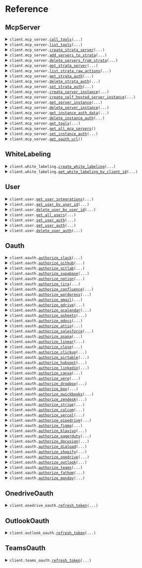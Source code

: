 # Reference
## McpServer
<details><summary><code>client.mcp_server.<a href="src/klavis/mcp_server/client.py">call_tools</a>(...)</code></summary>
<dl>
<dd>

#### 📝 Description

<dl>
<dd>

<dl>
<dd>

Calls a tool on a specific remote MCP server, used for function calling. Eliminates the need for manual MCP code implementation.
Under the hood, Klavis will instantiates an MCP client and establishes a connection with the remote MCP server to call the tool.
</dd>
</dl>
</dd>
</dl>

#### 🔌 Usage

<dl>
<dd>

<dl>
<dd>

```python
from klavis import Klavis

client = Klavis(
    api_key="YOUR_API_KEY",
)
client.mcp_server.call_tools(
    server_url="serverUrl",
    tool_name="toolName",
)

```
</dd>
</dl>
</dd>
</dl>

#### ⚙️ Parameters

<dl>
<dd>

<dl>
<dd>

**server_url:** `str` — The full URL for connecting to the MCP server
    
</dd>
</dl>

<dl>
<dd>

**tool_name:** `str` — The name of the tool to call
    
</dd>
</dl>

<dl>
<dd>

**tool_args:** `typing.Optional[typing.Dict[str, typing.Optional[typing.Any]]]` — The input parameters for the tool
    
</dd>
</dl>

<dl>
<dd>

**connection_type:** `typing.Optional[ConnectionType]` — The connection type to use for the MCP server. Default is STREAMABLE_HTTP.
    
</dd>
</dl>

<dl>
<dd>

**headers:** `typing.Optional[typing.Dict[str, typing.Optional[str]]]` — Optional HTTP headers to include when connecting to the server
    
</dd>
</dl>

<dl>
<dd>

**request_options:** `typing.Optional[RequestOptions]` — Request-specific configuration.
    
</dd>
</dl>
</dd>
</dl>


</dd>
</dl>
</details>

<details><summary><code>client.mcp_server.<a href="src/klavis/mcp_server/client.py">list_tools</a>(...)</code></summary>
<dl>
<dd>

#### 📝 Description

<dl>
<dd>

<dl>
<dd>

Lists all tools available for a specific remote MCP server in various AI model formats.

This eliminates the need for manual MCP code implementation and format conversion.
Under the hood, Klavis instantiates an MCP client and establishes a connection 
with the remote MCP server to retrieve available tools.
</dd>
</dl>
</dd>
</dl>

#### 🔌 Usage

<dl>
<dd>

<dl>
<dd>

```python
from klavis import Klavis

client = Klavis(
    api_key="YOUR_API_KEY",
)
client.mcp_server.list_tools(
    server_url="serverUrl",
)

```
</dd>
</dl>
</dd>
</dl>

#### ⚙️ Parameters

<dl>
<dd>

<dl>
<dd>

**server_url:** `str` — The full URL for connecting to the MCP server
    
</dd>
</dl>

<dl>
<dd>

**connection_type:** `typing.Optional[ConnectionType]` — The connection type to use for the MCP server. Default is STREAMABLE_HTTP.
    
</dd>
</dl>

<dl>
<dd>

**format:** `typing.Optional[ToolFormat]` — The format to return tools in. Default is MCP Native format for maximum compatibility.
    
</dd>
</dl>

<dl>
<dd>

**headers:** `typing.Optional[typing.Dict[str, typing.Optional[str]]]` — Optional HTTP headers to include when connecting to the server
    
</dd>
</dl>

<dl>
<dd>

**request_options:** `typing.Optional[RequestOptions]` — Request-specific configuration.
    
</dd>
</dl>
</dd>
</dl>


</dd>
</dl>
</details>

<details><summary><code>client.mcp_server.<a href="src/klavis/mcp_server/client.py">create_strata_server</a>(...)</code></summary>
<dl>
<dd>

#### 📝 Description

<dl>
<dd>

<dl>
<dd>

Create a Strata MCP server.

Parameters:
- servers: Can be 'ALL' to add all available Klavis integration, a list of specific server names, or null to add no servers
- externalServers: Optional list of external MCP servers to validate and add
</dd>
</dl>
</dd>
</dl>

#### 🔌 Usage

<dl>
<dd>

<dl>
<dd>

```python
from klavis import Klavis

client = Klavis(
    api_key="YOUR_API_KEY",
)
client.mcp_server.create_strata_server(
    user_id="userId",
)

```
</dd>
</dl>
</dd>
</dl>

#### ⚙️ Parameters

<dl>
<dd>

<dl>
<dd>

**user_id:** `str` — The unique identifier for the user. The server instance along with the all the authentication data will belong to that specific user only. It can be a UUID from the database, a unique email address from the user, etc.
    
</dd>
</dl>

<dl>
<dd>

**servers:** `typing.Optional[Servers]` — List of Klavis MCP servers to enable (e.g., 'jira', 'linear'), 'ALL' to add all Klavis MCP servers, or null to add no servers.
    
</dd>
</dl>

<dl>
<dd>

**external_servers:** `typing.Optional[typing.Sequence[ExternalServerRequest]]` — Optional list of external MCP servers to add with their URLs. Each server will be validated before being added.
    
</dd>
</dl>

<dl>
<dd>

**enable_auth_handling:** `typing.Optional[bool]` — Whether to enable authentication handling. Default is True.
    
</dd>
</dl>

<dl>
<dd>

**request_options:** `typing.Optional[RequestOptions]` — Request-specific configuration.
    
</dd>
</dl>
</dd>
</dl>


</dd>
</dl>
</details>

<details><summary><code>client.mcp_server.<a href="src/klavis/mcp_server/client.py">add_servers_to_strata</a>(...)</code></summary>
<dl>
<dd>

#### 📝 Description

<dl>
<dd>

<dl>
<dd>

Add servers to an existing Strata MCP server.

Note: After adding servers, you need to reconnect the MCP server so that list_tool can be updated with the new servers.

Parameters:
- servers: Can be 'ALL' to add all available servers, a list of specific server names, or null to add no servers
- externalServers: Optional list of external MCP servers to validate and add
</dd>
</dl>
</dd>
</dl>

#### 🔌 Usage

<dl>
<dd>

<dl>
<dd>

```python
from klavis import Klavis

client = Klavis(
    api_key="YOUR_API_KEY",
)
client.mcp_server.add_servers_to_strata(
    strata_id="strataId",
)

```
</dd>
</dl>
</dd>
</dl>

#### ⚙️ Parameters

<dl>
<dd>

<dl>
<dd>

**strata_id:** `str` — The strata server ID
    
</dd>
</dl>

<dl>
<dd>

**servers:** `typing.Optional[Servers]` — List of Klavis integration to add (e.g., 'jira', 'linear'), 'ALL' to add all Klavis integration, or null to add no servers.
    
</dd>
</dl>

<dl>
<dd>

**external_servers:** `typing.Optional[typing.Sequence[ExternalServerRequest]]` — Optional list of external MCP servers to add with their URLs. Each server will be validated before being added.
    
</dd>
</dl>

<dl>
<dd>

**request_options:** `typing.Optional[RequestOptions]` — Request-specific configuration.
    
</dd>
</dl>
</dd>
</dl>


</dd>
</dl>
</details>

<details><summary><code>client.mcp_server.<a href="src/klavis/mcp_server/client.py">delete_servers_from_strata</a>(...)</code></summary>
<dl>
<dd>

#### 📝 Description

<dl>
<dd>

<dl>
<dd>

Delete servers from an existing Strata MCP server.

Note: After deleting servers, you need to reconnect the MCP server so that list_tool can be updated to reflect the removed servers.

Parameters:
- strataId: The strata server ID (path parameter)
- servers: Can be 'ALL' to delete all available Klavis integration, a list of specific server names, or null to delete no servers
- externalServers: Query parameter - comma-separated list of external server names to delete

Returns separate lists for deleted Klavis servers and deleted external servers.
</dd>
</dl>
</dd>
</dl>

#### 🔌 Usage

<dl>
<dd>

<dl>
<dd>

```python
from klavis import Klavis

client = Klavis(
    api_key="YOUR_API_KEY",
)
client.mcp_server.delete_servers_from_strata(
    strata_id="strataId",
)

```
</dd>
</dl>
</dd>
</dl>

#### ⚙️ Parameters

<dl>
<dd>

<dl>
<dd>

**strata_id:** `str` 
    
</dd>
</dl>

<dl>
<dd>

**servers:** `typing.Optional[
    typing.Union[
        DeleteServersFromStrataMcpServerStrataStrataIdServersDeleteRequestServersItem,
        typing.Sequence[
            DeleteServersFromStrataMcpServerStrataStrataIdServersDeleteRequestServersItem
        ],
    ]
]` — List of Klavis integration to delete (e.g., 'jira', 'linear'), 'ALL' to delete all Klavis integration, or null to delete no servers.
    
</dd>
</dl>

<dl>
<dd>

**external_servers:** `typing.Optional[str]` — Comma-separated list of external server names to delete
    
</dd>
</dl>

<dl>
<dd>

**request_options:** `typing.Optional[RequestOptions]` — Request-specific configuration.
    
</dd>
</dl>
</dd>
</dl>


</dd>
</dl>
</details>

<details><summary><code>client.mcp_server.<a href="src/klavis/mcp_server/client.py">get_strata_server</a>(...)</code></summary>
<dl>
<dd>

#### 📝 Description

<dl>
<dd>

<dl>
<dd>

Get information about an existing Strata MCP server instance.

Returns the strata URL, connected klavis servers, connected external servers (with URLs), 
and authentication URLs for klavis servers.
</dd>
</dl>
</dd>
</dl>

#### 🔌 Usage

<dl>
<dd>

<dl>
<dd>

```python
from klavis import Klavis

client = Klavis(
    api_key="YOUR_API_KEY",
)
client.mcp_server.get_strata_server(
    strata_id="strataId",
)

```
</dd>
</dl>
</dd>
</dl>

#### ⚙️ Parameters

<dl>
<dd>

<dl>
<dd>

**strata_id:** `str` 
    
</dd>
</dl>

<dl>
<dd>

**request_options:** `typing.Optional[RequestOptions]` — Request-specific configuration.
    
</dd>
</dl>
</dd>
</dl>


</dd>
</dl>
</details>

<details><summary><code>client.mcp_server.<a href="src/klavis/mcp_server/client.py">list_strata_raw_actions</a>(...)</code></summary>
<dl>
<dd>

#### 📝 Description

<dl>
<dd>

<dl>
<dd>

Fetch raw actions (all underlying actions) for a specific integration within a Strata MCP instance.
</dd>
</dl>
</dd>
</dl>

#### 🔌 Usage

<dl>
<dd>

<dl>
<dd>

```python
from klavis import Klavis, McpServerName

client = Klavis(
    api_key="YOUR_API_KEY",
)
client.mcp_server.list_strata_raw_actions(
    strata_id="strataId",
    server=McpServerName.AFFINITY,
)

```
</dd>
</dl>
</dd>
</dl>

#### ⚙️ Parameters

<dl>
<dd>

<dl>
<dd>

**strata_id:** `str` — The strata server ID
    
</dd>
</dl>

<dl>
<dd>

**server:** `McpServerName` — The name of the server to fetch raw actions for
    
</dd>
</dl>

<dl>
<dd>

**request_options:** `typing.Optional[RequestOptions]` — Request-specific configuration.
    
</dd>
</dl>
</dd>
</dl>


</dd>
</dl>
</details>

<details><summary><code>client.mcp_server.<a href="src/klavis/mcp_server/client.py">get_strata_auth</a>(...)</code></summary>
<dl>
<dd>

#### 📝 Description

<dl>
<dd>

<dl>
<dd>

Retrieves authentication data for a specific integration within a Strata MCP server.

Returns the authentication data if available, along with authentication status.
</dd>
</dl>
</dd>
</dl>

#### 🔌 Usage

<dl>
<dd>

<dl>
<dd>

```python
from klavis import Klavis, McpServerName

client = Klavis(
    api_key="YOUR_API_KEY",
)
client.mcp_server.get_strata_auth(
    strata_id="strataId",
    server_name=McpServerName.AFFINITY,
)

```
</dd>
</dl>
</dd>
</dl>

#### ⚙️ Parameters

<dl>
<dd>

<dl>
<dd>

**strata_id:** `str` — The strata server ID
    
</dd>
</dl>

<dl>
<dd>

**server_name:** `McpServerName` — The name of the Klavis MCP server to get authentication for (e.g., 'GitHub', 'Jira')
    
</dd>
</dl>

<dl>
<dd>

**request_options:** `typing.Optional[RequestOptions]` — Request-specific configuration.
    
</dd>
</dl>
</dd>
</dl>


</dd>
</dl>
</details>

<details><summary><code>client.mcp_server.<a href="src/klavis/mcp_server/client.py">delete_strata_auth</a>(...)</code></summary>
<dl>
<dd>

#### 📝 Description

<dl>
<dd>

<dl>
<dd>

Deletes authentication data for a specific integration within a Strata MCP server.

This will clear the stored authentication credentials, effectively unauthenticating the server.
</dd>
</dl>
</dd>
</dl>

#### 🔌 Usage

<dl>
<dd>

<dl>
<dd>

```python
from klavis import Klavis, McpServerName

client = Klavis(
    api_key="YOUR_API_KEY",
)
client.mcp_server.delete_strata_auth(
    strata_id="strataId",
    server_name=McpServerName.AFFINITY,
)

```
</dd>
</dl>
</dd>
</dl>

#### ⚙️ Parameters

<dl>
<dd>

<dl>
<dd>

**strata_id:** `str` — The strata server ID
    
</dd>
</dl>

<dl>
<dd>

**server_name:** `McpServerName` — The name of the Klavis MCP server to delete authentication for (e.g., 'github', 'jira')
    
</dd>
</dl>

<dl>
<dd>

**request_options:** `typing.Optional[RequestOptions]` — Request-specific configuration.
    
</dd>
</dl>
</dd>
</dl>


</dd>
</dl>
</details>

<details><summary><code>client.mcp_server.<a href="src/klavis/mcp_server/client.py">set_strata_auth</a>(...)</code></summary>
<dl>
<dd>

#### 📝 Description

<dl>
<dd>

<dl>
<dd>

Sets authentication data for a specific integration within a Strata MCP server.

Accepts either API key authentication or general authentication data.
</dd>
</dl>
</dd>
</dl>

#### 🔌 Usage

<dl>
<dd>

<dl>
<dd>

```python
from klavis import ApiKeyAuth, Klavis, McpServerName

client = Klavis(
    api_key="YOUR_API_KEY",
)
client.mcp_server.set_strata_auth(
    strata_id="strataId",
    server_name=McpServerName.AFFINITY,
    auth_data=ApiKeyAuth(),
)

```
</dd>
</dl>
</dd>
</dl>

#### ⚙️ Parameters

<dl>
<dd>

<dl>
<dd>

**strata_id:** `str` — The strata server ID
    
</dd>
</dl>

<dl>
<dd>

**server_name:** `McpServerName` — The name of the Klavis MCP server to set authentication for (e.g., 'GitHub', 'Jira')
    
</dd>
</dl>

<dl>
<dd>

**auth_data:** `Authdata` — Authentication data
    
</dd>
</dl>

<dl>
<dd>

**request_options:** `typing.Optional[RequestOptions]` — Request-specific configuration.
    
</dd>
</dl>
</dd>
</dl>


</dd>
</dl>
</details>

<details><summary><code>client.mcp_server.<a href="src/klavis/mcp_server/client.py">create_server_instance</a>(...)</code></summary>
<dl>
<dd>

#### 📝 Description

<dl>
<dd>

<dl>
<dd>

Creates a URL for a specified MCP server,
validating the request with an API key and user details.
Returns the existing server URL if it already exists for the user.
If OAuth is configured for the server, also returns the base OAuth authorization URL.
Note that some servers have hundreds of tools and therefore only expose the Strata tools.
</dd>
</dl>
</dd>
</dl>

#### 🔌 Usage

<dl>
<dd>

<dl>
<dd>

```python
from klavis import Klavis, McpServerName

client = Klavis(
    api_key="YOUR_API_KEY",
)
client.mcp_server.create_server_instance(
    server_name=McpServerName.AFFINITY,
    user_id="userId",
)

```
</dd>
</dl>
</dd>
</dl>

#### ⚙️ Parameters

<dl>
<dd>

<dl>
<dd>

**server_name:** `McpServerName` — The name of the target MCP server. Case-insensitive (e.g., 'google calendar', 'GOOGLE_CALENDAR', 'Google Calendar' are all valid).
    
</dd>
</dl>

<dl>
<dd>

**user_id:** `str` — The unique identifier for the user. The server instance along with the all the authentication data will belong to that specific user only. It can be a UUID from the database, a unique email address from the user, etc.
    
</dd>
</dl>

<dl>
<dd>

**platform_name:** `typing.Optional[str]` — The name of the platform associated with the user. Optional.
    
</dd>
</dl>

<dl>
<dd>

**connection_type:** `typing.Optional[ConnectionType]` — The connection type to use for the MCP server. Default is STREAMABLE_HTTP.
    
</dd>
</dl>

<dl>
<dd>

**legacy:** `typing.Optional[bool]` — Whether to use the legacy server. Default is False.
    
</dd>
</dl>

<dl>
<dd>

**request_options:** `typing.Optional[RequestOptions]` — Request-specific configuration.
    
</dd>
</dl>
</dd>
</dl>


</dd>
</dl>
</details>

<details><summary><code>client.mcp_server.<a href="src/klavis/mcp_server/client.py">create_self_hosted_server_instance</a>(...)</code></summary>
<dl>
<dd>

#### 📝 Description

<dl>
<dd>

<dl>
<dd>

Creates an instance id for a self-hosted MCP server,
validating the request with an API key and user details.
The main purpose of this endpoint is to create an instance id for a self-hosted MCP server.
The instance id is used to identify and store the auth metadata in the database.
Returns the existing instance id if it already exists for the user.
</dd>
</dl>
</dd>
</dl>

#### 🔌 Usage

<dl>
<dd>

<dl>
<dd>

```python
from klavis import Klavis, McpServerName

client = Klavis(
    api_key="YOUR_API_KEY",
)
client.mcp_server.create_self_hosted_server_instance(
    server_name=McpServerName.AFFINITY,
    user_id="userId",
)

```
</dd>
</dl>
</dd>
</dl>

#### ⚙️ Parameters

<dl>
<dd>

<dl>
<dd>

**server_name:** `McpServerName` — The name of the target MCP server. Case-insensitive (e.g., 'google calendar', 'GOOGLE_CALENDAR', 'Google Calendar' are all valid).
    
</dd>
</dl>

<dl>
<dd>

**user_id:** `str` — The unique identifier for the user. The server instance along with the all the authentication data will belong to that specific user only. It can be a UUID from the database, a unique email address from the user, etc.
    
</dd>
</dl>

<dl>
<dd>

**request_options:** `typing.Optional[RequestOptions]` — Request-specific configuration.
    
</dd>
</dl>
</dd>
</dl>


</dd>
</dl>
</details>

<details><summary><code>client.mcp_server.<a href="src/klavis/mcp_server/client.py">get_server_instance</a>(...)</code></summary>
<dl>
<dd>

#### 📝 Description

<dl>
<dd>

<dl>
<dd>

Checks the details of a specific server connection instance using its unique ID and API key,
returning server details like authentication status and associated server/platform info.
</dd>
</dl>
</dd>
</dl>

#### 🔌 Usage

<dl>
<dd>

<dl>
<dd>

```python
from klavis import Klavis

client = Klavis(
    api_key="YOUR_API_KEY",
)
client.mcp_server.get_server_instance(
    instance_id="instanceId",
)

```
</dd>
</dl>
</dd>
</dl>

#### ⚙️ Parameters

<dl>
<dd>

<dl>
<dd>

**instance_id:** `str` — The ID of the connection integration instance whose status is being checked. This is returned by the Create API.
    
</dd>
</dl>

<dl>
<dd>

**request_options:** `typing.Optional[RequestOptions]` — Request-specific configuration.
    
</dd>
</dl>
</dd>
</dl>


</dd>
</dl>
</details>

<details><summary><code>client.mcp_server.<a href="src/klavis/mcp_server/client.py">delete_server_instance</a>(...)</code></summary>
<dl>
<dd>

#### 📝 Description

<dl>
<dd>

<dl>
<dd>

Completely removes a server connection instance using its unique ID,
deleting all associated data from the system.
</dd>
</dl>
</dd>
</dl>

#### 🔌 Usage

<dl>
<dd>

<dl>
<dd>

```python
from klavis import Klavis

client = Klavis(
    api_key="YOUR_API_KEY",
)
client.mcp_server.delete_server_instance(
    instance_id="instanceId",
)

```
</dd>
</dl>
</dd>
</dl>

#### ⚙️ Parameters

<dl>
<dd>

<dl>
<dd>

**instance_id:** `str` — The ID of the connection instance to delete.
    
</dd>
</dl>

<dl>
<dd>

**request_options:** `typing.Optional[RequestOptions]` — Request-specific configuration.
    
</dd>
</dl>
</dd>
</dl>


</dd>
</dl>
</details>

<details><summary><code>client.mcp_server.<a href="src/klavis/mcp_server/client.py">get_instance_auth_data</a>(...)</code></summary>
<dl>
<dd>

#### 📝 Description

<dl>
<dd>

<dl>
<dd>

Retrieves the auth data for a specific integration instance that the API key owner controls.
Includes access token, refresh token, and other authentication data.

This endpoint includes proper ownership verification to ensure users can only access
authentication data for integration instances they own. It also handles token refresh if needed.
</dd>
</dl>
</dd>
</dl>

#### 🔌 Usage

<dl>
<dd>

<dl>
<dd>

```python
from klavis import Klavis

client = Klavis(
    api_key="YOUR_API_KEY",
)
client.mcp_server.get_instance_auth_data(
    instance_id="instanceId",
)

```
</dd>
</dl>
</dd>
</dl>

#### ⚙️ Parameters

<dl>
<dd>

<dl>
<dd>

**instance_id:** `str` — The ID of the connection integration instance to get auth data for.
    
</dd>
</dl>

<dl>
<dd>

**request_options:** `typing.Optional[RequestOptions]` — Request-specific configuration.
    
</dd>
</dl>
</dd>
</dl>


</dd>
</dl>
</details>

<details><summary><code>client.mcp_server.<a href="src/klavis/mcp_server/client.py">delete_instance_auth</a>(...)</code></summary>
<dl>
<dd>

#### 📝 Description

<dl>
<dd>

<dl>
<dd>

Deletes authentication data for a specific server connection instance.
</dd>
</dl>
</dd>
</dl>

#### 🔌 Usage

<dl>
<dd>

<dl>
<dd>

```python
from klavis import Klavis

client = Klavis(
    api_key="YOUR_API_KEY",
)
client.mcp_server.delete_instance_auth(
    instance_id="instanceId",
)

```
</dd>
</dl>
</dd>
</dl>

#### ⚙️ Parameters

<dl>
<dd>

<dl>
<dd>

**instance_id:** `str` — The ID of the connection instance to delete auth for.
    
</dd>
</dl>

<dl>
<dd>

**request_options:** `typing.Optional[RequestOptions]` — Request-specific configuration.
    
</dd>
</dl>
</dd>
</dl>


</dd>
</dl>
</details>

<details><summary><code>client.mcp_server.<a href="src/klavis/mcp_server/client.py">get_tools</a>(...)</code></summary>
<dl>
<dd>

#### 📝 Description

<dl>
<dd>

<dl>
<dd>

Get tools information for any MCP server.
</dd>
</dl>
</dd>
</dl>

#### 🔌 Usage

<dl>
<dd>

<dl>
<dd>

```python
from klavis import Klavis, McpServerName

client = Klavis(
    api_key="YOUR_API_KEY",
)
client.mcp_server.get_tools(
    server_name=McpServerName.AFFINITY,
)

```
</dd>
</dl>
</dd>
</dl>

#### ⚙️ Parameters

<dl>
<dd>

<dl>
<dd>

**server_name:** `McpServerName` — The name of the target MCP server. Case-insensitive (e.g., 'google calendar', 'GOOGLE_CALENDAR', 'Google Calendar' are all valid).
    
</dd>
</dl>

<dl>
<dd>

**format:** `typing.Optional[ToolFormat]` — The format to return tools in. Default is MCP Native format for maximum compatibility.
    
</dd>
</dl>

<dl>
<dd>

**legacy:** `typing.Optional[bool]` — Whether to use the legacy server. Default is False.
    
</dd>
</dl>

<dl>
<dd>

**request_options:** `typing.Optional[RequestOptions]` — Request-specific configuration.
    
</dd>
</dl>
</dd>
</dl>


</dd>
</dl>
</details>

<details><summary><code>client.mcp_server.<a href="src/klavis/mcp_server/client.py">get_all_mcp_servers</a>()</code></summary>
<dl>
<dd>

#### 📝 Description

<dl>
<dd>

<dl>
<dd>

Get all MCP servers with their basic information including id, name, description, and tools.
</dd>
</dl>
</dd>
</dl>

#### 🔌 Usage

<dl>
<dd>

<dl>
<dd>

```python
from klavis import Klavis

client = Klavis(
    api_key="YOUR_API_KEY",
)
client.mcp_server.get_all_mcp_servers()

```
</dd>
</dl>
</dd>
</dl>

#### ⚙️ Parameters

<dl>
<dd>

<dl>
<dd>

**request_options:** `typing.Optional[RequestOptions]` — Request-specific configuration.
    
</dd>
</dl>
</dd>
</dl>


</dd>
</dl>
</details>

<details><summary><code>client.mcp_server.<a href="src/klavis/mcp_server/client.py">set_instance_auth</a>(...)</code></summary>
<dl>
<dd>

#### 📝 Description

<dl>
<dd>

<dl>
<dd>

Sets authentication data for a specific integration instance.
Accepts either API key authentication or general authentication data.
This updates the auth_metadata for the specified integration instance.
</dd>
</dl>
</dd>
</dl>

#### 🔌 Usage

<dl>
<dd>

<dl>
<dd>

```python
from klavis import ApiKeyAuth, Klavis

client = Klavis(
    api_key="YOUR_API_KEY",
)
client.mcp_server.set_instance_auth(
    instance_id="instanceId",
    auth_data=ApiKeyAuth(),
)

```
</dd>
</dl>
</dd>
</dl>

#### ⚙️ Parameters

<dl>
<dd>

<dl>
<dd>

**instance_id:** `str` — The unique identifier for the connection instance
    
</dd>
</dl>

<dl>
<dd>

**auth_data:** `SetAuthRequestAuthData` — Authentication data
    
</dd>
</dl>

<dl>
<dd>

**request_options:** `typing.Optional[RequestOptions]` — Request-specific configuration.
    
</dd>
</dl>
</dd>
</dl>


</dd>
</dl>
</details>

<details><summary><code>client.mcp_server.<a href="src/klavis/mcp_server/client.py">get_oauth_url</a>()</code></summary>
<dl>
<dd>

#### 🔌 Usage

<dl>
<dd>

<dl>
<dd>

```python
from klavis import Klavis

client = Klavis(
    api_key="YOUR_API_KEY",
)
client.mcp_server.get_oauth_url()

```
</dd>
</dl>
</dd>
</dl>

#### ⚙️ Parameters

<dl>
<dd>

<dl>
<dd>

**request_options:** `typing.Optional[RequestOptions]` — Request-specific configuration.
    
</dd>
</dl>
</dd>
</dl>


</dd>
</dl>
</details>

## WhiteLabeling
<details><summary><code>client.white_labeling.<a href="src/klavis/white_labeling/client.py">create_white_labeling</a>(...)</code></summary>
<dl>
<dd>

#### 📝 Description

<dl>
<dd>

<dl>
<dd>

Saves OAuth white labeling information, or updates existing information if the `client_id` matches.
</dd>
</dl>
</dd>
</dl>

#### 🔌 Usage

<dl>
<dd>

<dl>
<dd>

```python
from klavis import Klavis, OAuthServerName

client = Klavis(
    api_key="YOUR_API_KEY",
)
client.white_labeling.create_white_labeling(
    client_id="client_id",
    client_secret="client_secret",
    server_name=OAuthServerName.AIRTABLE,
)

```
</dd>
</dl>
</dd>
</dl>

#### ⚙️ Parameters

<dl>
<dd>

<dl>
<dd>

**client_id:** `str` — OAuth client ID
    
</dd>
</dl>

<dl>
<dd>

**client_secret:** `str` — OAuth client secret
    
</dd>
</dl>

<dl>
<dd>

**server_name:** `OAuthServerName` — Optional. The name of the server
    
</dd>
</dl>

<dl>
<dd>

**callback_url:** `typing.Optional[str]` — Optional. OAuth callback URL
    
</dd>
</dl>

<dl>
<dd>

**account_id:** `typing.Optional[str]` — Optional. The UUID of the account
    
</dd>
</dl>

<dl>
<dd>

**request_options:** `typing.Optional[RequestOptions]` — Request-specific configuration.
    
</dd>
</dl>
</dd>
</dl>


</dd>
</dl>
</details>

<details><summary><code>client.white_labeling.<a href="src/klavis/white_labeling/client.py">get_white_labeling_by_client_id</a>(...)</code></summary>
<dl>
<dd>

#### 📝 Description

<dl>
<dd>

<dl>
<dd>

Retrieves white labeling information for a specific OAuth client ID.
</dd>
</dl>
</dd>
</dl>

#### 🔌 Usage

<dl>
<dd>

<dl>
<dd>

```python
from klavis import Klavis

client = Klavis(
    api_key="YOUR_API_KEY",
)
client.white_labeling.get_white_labeling_by_client_id(
    client_id="client_id",
)

```
</dd>
</dl>
</dd>
</dl>

#### ⚙️ Parameters

<dl>
<dd>

<dl>
<dd>

**client_id:** `str` 
    
</dd>
</dl>

<dl>
<dd>

**request_options:** `typing.Optional[RequestOptions]` — Request-specific configuration.
    
</dd>
</dl>
</dd>
</dl>


</dd>
</dl>
</details>

## User
<details><summary><code>client.user.<a href="src/klavis/user/client.py">get_user_integrations</a>(...)</code></summary>
<dl>
<dd>

#### 📝 Description

<dl>
<dd>

<dl>
<dd>

Get all available integrations (MCP server names) by user ID.
Returns a list of integration names as McpServerName types.
</dd>
</dl>
</dd>
</dl>

#### 🔌 Usage

<dl>
<dd>

<dl>
<dd>

```python
from klavis import Klavis

client = Klavis(
    api_key="YOUR_API_KEY",
)
client.user.get_user_integrations(
    user_id="userId",
)

```
</dd>
</dl>
</dd>
</dl>

#### ⚙️ Parameters

<dl>
<dd>

<dl>
<dd>

**user_id:** `str` — The external user ID
    
</dd>
</dl>

<dl>
<dd>

**request_options:** `typing.Optional[RequestOptions]` — Request-specific configuration.
    
</dd>
</dl>
</dd>
</dl>


</dd>
</dl>
</details>

<details><summary><code>client.user.<a href="src/klavis/user/client.py">get_user_by_user_id</a>(...)</code></summary>
<dl>
<dd>

#### 📝 Description

<dl>
<dd>

<dl>
<dd>

Get user information by user_id.
</dd>
</dl>
</dd>
</dl>

#### 🔌 Usage

<dl>
<dd>

<dl>
<dd>

```python
from klavis import Klavis

client = Klavis(
    api_key="YOUR_API_KEY",
)
client.user.get_user_by_user_id(
    user_id="userId",
)

```
</dd>
</dl>
</dd>
</dl>

#### ⚙️ Parameters

<dl>
<dd>

<dl>
<dd>

**user_id:** `str` — The identifier for the user to fetch.
    
</dd>
</dl>

<dl>
<dd>

**request_options:** `typing.Optional[RequestOptions]` — Request-specific configuration.
    
</dd>
</dl>
</dd>
</dl>


</dd>
</dl>
</details>

<details><summary><code>client.user.<a href="src/klavis/user/client.py">delete_user_by_user_id</a>(...)</code></summary>
<dl>
<dd>

#### 📝 Description

<dl>
<dd>

<dl>
<dd>

Delete a user and all associated data by user_id.
Users cannot delete their own accounts.
This operation will permanently remove all user data.
</dd>
</dl>
</dd>
</dl>

#### 🔌 Usage

<dl>
<dd>

<dl>
<dd>

```python
from klavis import Klavis

client = Klavis(
    api_key="YOUR_API_KEY",
)
client.user.delete_user_by_user_id(
    user_id="userId",
)

```
</dd>
</dl>
</dd>
</dl>

#### ⚙️ Parameters

<dl>
<dd>

<dl>
<dd>

**user_id:** `str` — The identifier for the user to delete.
    
</dd>
</dl>

<dl>
<dd>

**request_options:** `typing.Optional[RequestOptions]` — Request-specific configuration.
    
</dd>
</dl>
</dd>
</dl>


</dd>
</dl>
</details>

<details><summary><code>client.user.<a href="src/klavis/user/client.py">get_all_users</a>(...)</code></summary>
<dl>
<dd>

#### 📝 Description

<dl>
<dd>

<dl>
<dd>

Retrieve all users that have been created under your account, with support for pagination.
</dd>
</dl>
</dd>
</dl>

#### 🔌 Usage

<dl>
<dd>

<dl>
<dd>

```python
from klavis import Klavis

client = Klavis(
    api_key="YOUR_API_KEY",
)
client.user.get_all_users()

```
</dd>
</dl>
</dd>
</dl>

#### ⚙️ Parameters

<dl>
<dd>

<dl>
<dd>

**page_size:** `typing.Optional[int]` — Number of results per page (max 1000)
    
</dd>
</dl>

<dl>
<dd>

**page_number:** `typing.Optional[int]` — Page number to retrieve (starting from 1)
    
</dd>
</dl>

<dl>
<dd>

**request_options:** `typing.Optional[RequestOptions]` — Request-specific configuration.
    
</dd>
</dl>
</dd>
</dl>


</dd>
</dl>
</details>

<details><summary><code>client.user.<a href="src/klavis/user/client.py">set_user_auth</a>(...)</code></summary>
<dl>
<dd>

#### 📝 Description

<dl>
<dd>

<dl>
<dd>

Sets authentication data for a specific integration for a user.

Accepts either API key authentication or general authentication data.
This updates the auth_metadata for the specified user's integration instance.
</dd>
</dl>
</dd>
</dl>

#### 🔌 Usage

<dl>
<dd>

<dl>
<dd>

```python
from klavis import ApiKeyAuth, Klavis, McpServerName

client = Klavis(
    api_key="YOUR_API_KEY",
)
client.user.set_user_auth(
    user_id="userId",
    server_name=McpServerName.AFFINITY,
    auth_data=ApiKeyAuth(),
)

```
</dd>
</dl>
</dd>
</dl>

#### ⚙️ Parameters

<dl>
<dd>

<dl>
<dd>

**user_id:** `str` — The unique identifier for the user
    
</dd>
</dl>

<dl>
<dd>

**server_name:** `McpServerName` — The name of the MCP server to set authentication for (e.g., 'GitHub', 'Jira')
    
</dd>
</dl>

<dl>
<dd>

**auth_data:** `SetUserAuthRequestAuthData` — Authentication data
    
</dd>
</dl>

<dl>
<dd>

**request_options:** `typing.Optional[RequestOptions]` — Request-specific configuration.
    
</dd>
</dl>
</dd>
</dl>


</dd>
</dl>
</details>

<details><summary><code>client.user.<a href="src/klavis/user/client.py">get_user_auth</a>(...)</code></summary>
<dl>
<dd>

#### 📝 Description

<dl>
<dd>

<dl>
<dd>

Retrieves authentication data for a specific integration for a user.

Returns the authentication data if available, along with authentication status.
Includes token refresh handling if needed.
</dd>
</dl>
</dd>
</dl>

#### 🔌 Usage

<dl>
<dd>

<dl>
<dd>

```python
from klavis import Klavis, McpServerName

client = Klavis(
    api_key="YOUR_API_KEY",
)
client.user.get_user_auth(
    user_id="userId",
    server_name=McpServerName.AFFINITY,
)

```
</dd>
</dl>
</dd>
</dl>

#### ⚙️ Parameters

<dl>
<dd>

<dl>
<dd>

**user_id:** `str` — The identifier for the user
    
</dd>
</dl>

<dl>
<dd>

**server_name:** `McpServerName` — The name of the MCP server (e.g., 'GitHub', 'Jira')
    
</dd>
</dl>

<dl>
<dd>

**request_options:** `typing.Optional[RequestOptions]` — Request-specific configuration.
    
</dd>
</dl>
</dd>
</dl>


</dd>
</dl>
</details>

<details><summary><code>client.user.<a href="src/klavis/user/client.py">delete_user_auth</a>(...)</code></summary>
<dl>
<dd>

#### 📝 Description

<dl>
<dd>

<dl>
<dd>

Deletes authentication data for a specific integration for a user.

This will clear the stored authentication credentials, effectively unauthenticating the integration.
</dd>
</dl>
</dd>
</dl>

#### 🔌 Usage

<dl>
<dd>

<dl>
<dd>

```python
from klavis import Klavis, McpServerName

client = Klavis(
    api_key="YOUR_API_KEY",
)
client.user.delete_user_auth(
    user_id="userId",
    server_name=McpServerName.AFFINITY,
)

```
</dd>
</dl>
</dd>
</dl>

#### ⚙️ Parameters

<dl>
<dd>

<dl>
<dd>

**user_id:** `str` — The unique identifier for the user
    
</dd>
</dl>

<dl>
<dd>

**server_name:** `McpServerName` — The name of the MCP server to delete authentication for (e.g., 'github', 'jira')
    
</dd>
</dl>

<dl>
<dd>

**request_options:** `typing.Optional[RequestOptions]` — Request-specific configuration.
    
</dd>
</dl>
</dd>
</dl>


</dd>
</dl>
</details>

## Oauth
<details><summary><code>client.oauth.<a href="src/klavis/oauth/client.py">authorize_slack</a>(...)</code></summary>
<dl>
<dd>

#### 📝 Description

<dl>
<dd>

<dl>
<dd>

Start Slack OAuth flow

Parameters:
- instance_id: Identifier for the instance requesting authorization
- client_id: Optional client ID for white labeling
- scope: Optional scopes to request (comma-separated)
- user_scope: Optional user-specific scopes to request (comma-separated)
- redirect_url: Optional URL to redirect to after authorization completes
</dd>
</dl>
</dd>
</dl>

#### 🔌 Usage

<dl>
<dd>

<dl>
<dd>

```python
from klavis import Klavis

client = Klavis(
    api_key="YOUR_API_KEY",
)
client.oauth.authorize_slack(
    instance_id="instance_id",
)

```
</dd>
</dl>
</dd>
</dl>

#### ⚙️ Parameters

<dl>
<dd>

<dl>
<dd>

**instance_id:** `str` — Unique identifier for the client instance requesting authorization
    
</dd>
</dl>

<dl>
<dd>

**client_id:** `typing.Optional[str]` — Client ID for white labeling, if not provided will use default credentials
    
</dd>
</dl>

<dl>
<dd>

**scope:** `typing.Optional[str]` — Optional OAuth scopes to request (comma-separated string)
    
</dd>
</dl>

<dl>
<dd>

**user_scope:** `typing.Optional[str]` — Optional user-specific OAuth scopes to request (comma-separated string)
    
</dd>
</dl>

<dl>
<dd>

**redirect_url:** `typing.Optional[str]` — Optional URL to redirect to after authorization completes
    
</dd>
</dl>

<dl>
<dd>

**request_options:** `typing.Optional[RequestOptions]` — Request-specific configuration.
    
</dd>
</dl>
</dd>
</dl>


</dd>
</dl>
</details>

<details><summary><code>client.oauth.<a href="src/klavis/oauth/client.py">authorize_github</a>(...)</code></summary>
<dl>
<dd>

#### 📝 Description

<dl>
<dd>

<dl>
<dd>

Start GitHub OAuth flow

Parameters:
- instance_id: Identifier for the instance requesting authorization
- client_id: Optional client ID for white labeling
- scope: Optional scopes to request (comma-separated)
- redirect_url: Optional URL to redirect to after authorization completes
</dd>
</dl>
</dd>
</dl>

#### 🔌 Usage

<dl>
<dd>

<dl>
<dd>

```python
from klavis import Klavis

client = Klavis(
    api_key="YOUR_API_KEY",
)
client.oauth.authorize_github(
    instance_id="instance_id",
)

```
</dd>
</dl>
</dd>
</dl>

#### ⚙️ Parameters

<dl>
<dd>

<dl>
<dd>

**instance_id:** `str` — Unique identifier for the client instance requesting authorization
    
</dd>
</dl>

<dl>
<dd>

**client_id:** `typing.Optional[str]` — Client ID for white labeling, if not provided will use default credentials
    
</dd>
</dl>

<dl>
<dd>

**scope:** `typing.Optional[str]` — Optional OAuth scopes to request (comma-separated string)
    
</dd>
</dl>

<dl>
<dd>

**redirect_url:** `typing.Optional[str]` — Optional URL to redirect to after authorization completes
    
</dd>
</dl>

<dl>
<dd>

**request_options:** `typing.Optional[RequestOptions]` — Request-specific configuration.
    
</dd>
</dl>
</dd>
</dl>


</dd>
</dl>
</details>

<details><summary><code>client.oauth.<a href="src/klavis/oauth/client.py">authorize_gitlab</a>(...)</code></summary>
<dl>
<dd>

#### 📝 Description

<dl>
<dd>

<dl>
<dd>

Start GitLab OAuth flow

Parameters:
- instance_id: Identifier for the instance requesting authorization
- client_id: Optional client ID for white labeling
- scope: Optional scopes to request (space-separated)
- redirect_url: Optional URL to redirect to after authorization completes
</dd>
</dl>
</dd>
</dl>

#### 🔌 Usage

<dl>
<dd>

<dl>
<dd>

```python
from klavis import Klavis

client = Klavis(
    api_key="YOUR_API_KEY",
)
client.oauth.authorize_gitlab(
    instance_id="instance_id",
)

```
</dd>
</dl>
</dd>
</dl>

#### ⚙️ Parameters

<dl>
<dd>

<dl>
<dd>

**instance_id:** `str` — Unique identifier for the client instance requesting authorization
    
</dd>
</dl>

<dl>
<dd>

**client_id:** `typing.Optional[str]` — Client ID for white labeling, if not provided will use default credentials
    
</dd>
</dl>

<dl>
<dd>

**scope:** `typing.Optional[str]` — Optional OAuth scopes to request (space-separated string)
    
</dd>
</dl>

<dl>
<dd>

**redirect_url:** `typing.Optional[str]` — Optional URL to redirect to after authorization completes
    
</dd>
</dl>

<dl>
<dd>

**request_options:** `typing.Optional[RequestOptions]` — Request-specific configuration.
    
</dd>
</dl>
</dd>
</dl>


</dd>
</dl>
</details>

<details><summary><code>client.oauth.<a href="src/klavis/oauth/client.py">authorize_supabase</a>(...)</code></summary>
<dl>
<dd>

#### 📝 Description

<dl>
<dd>

<dl>
<dd>

Start Supabase OAuth flow

Parameters:
- instance_id: Identifier for the instance requesting authorization
- client_id: Optional client ID for white labeling
- redirect_url: Optional URL to redirect to after authorization completes
</dd>
</dl>
</dd>
</dl>

#### 🔌 Usage

<dl>
<dd>

<dl>
<dd>

```python
from klavis import Klavis

client = Klavis(
    api_key="YOUR_API_KEY",
)
client.oauth.authorize_supabase(
    instance_id="instance_id",
)

```
</dd>
</dl>
</dd>
</dl>

#### ⚙️ Parameters

<dl>
<dd>

<dl>
<dd>

**instance_id:** `str` — Unique identifier for the client instance requesting authorization
    
</dd>
</dl>

<dl>
<dd>

**client_id:** `typing.Optional[str]` — Client ID for white labeling, if not provided will use default credentials
    
</dd>
</dl>

<dl>
<dd>

**redirect_url:** `typing.Optional[str]` — Optional URL to redirect to after authorization completes
    
</dd>
</dl>

<dl>
<dd>

**request_options:** `typing.Optional[RequestOptions]` — Request-specific configuration.
    
</dd>
</dl>
</dd>
</dl>


</dd>
</dl>
</details>

<details><summary><code>client.oauth.<a href="src/klavis/oauth/client.py">authorize_notion</a>(...)</code></summary>
<dl>
<dd>

#### 📝 Description

<dl>
<dd>

<dl>
<dd>

Start Notion OAuth flow

Parameters:
- instance_id: Identifier for the instance requesting authorization
- client_id: Optional client ID for white labeling
- scope: Optional scopes to request (comma-separated)
- redirect_url: Optional URL to redirect to after authorization completes
</dd>
</dl>
</dd>
</dl>

#### 🔌 Usage

<dl>
<dd>

<dl>
<dd>

```python
from klavis import Klavis

client = Klavis(
    api_key="YOUR_API_KEY",
)
client.oauth.authorize_notion(
    instance_id="instance_id",
)

```
</dd>
</dl>
</dd>
</dl>

#### ⚙️ Parameters

<dl>
<dd>

<dl>
<dd>

**instance_id:** `str` — Unique identifier for the client instance requesting authorization
    
</dd>
</dl>

<dl>
<dd>

**client_id:** `typing.Optional[str]` — Client ID for white labeling, if not provided will use default credentials
    
</dd>
</dl>

<dl>
<dd>

**scope:** `typing.Optional[str]` — Optional OAuth scopes to request (comma-separated string)
    
</dd>
</dl>

<dl>
<dd>

**redirect_url:** `typing.Optional[str]` — Optional URL to redirect to after authorization completes
    
</dd>
</dl>

<dl>
<dd>

**request_options:** `typing.Optional[RequestOptions]` — Request-specific configuration.
    
</dd>
</dl>
</dd>
</dl>


</dd>
</dl>
</details>

<details><summary><code>client.oauth.<a href="src/klavis/oauth/client.py">authorize_jira</a>(...)</code></summary>
<dl>
<dd>

#### 📝 Description

<dl>
<dd>

<dl>
<dd>

Start Jira OAuth flow

Parameters:
- instance_id: Identifier for the instance requesting authorization
- client_id: Optional client ID for white labeling
- scope: Optional scopes to request (comma-separated)
- redirect_url: Optional URL to redirect to after authorization completes
</dd>
</dl>
</dd>
</dl>

#### 🔌 Usage

<dl>
<dd>

<dl>
<dd>

```python
from klavis import Klavis

client = Klavis(
    api_key="YOUR_API_KEY",
)
client.oauth.authorize_jira(
    instance_id="instance_id",
)

```
</dd>
</dl>
</dd>
</dl>

#### ⚙️ Parameters

<dl>
<dd>

<dl>
<dd>

**instance_id:** `str` — Unique identifier for the client instance requesting authorization
    
</dd>
</dl>

<dl>
<dd>

**client_id:** `typing.Optional[str]` — Client ID for white labeling, if not provided will use default credentials
    
</dd>
</dl>

<dl>
<dd>

**scope:** `typing.Optional[str]` — Optional OAuth scopes to request (comma-separated string)
    
</dd>
</dl>

<dl>
<dd>

**redirect_url:** `typing.Optional[str]` — Optional URL to redirect to after authorization completes
    
</dd>
</dl>

<dl>
<dd>

**request_options:** `typing.Optional[RequestOptions]` — Request-specific configuration.
    
</dd>
</dl>
</dd>
</dl>


</dd>
</dl>
</details>

<details><summary><code>client.oauth.<a href="src/klavis/oauth/client.py">authorize_confluence</a>(...)</code></summary>
<dl>
<dd>

#### 📝 Description

<dl>
<dd>

<dl>
<dd>

Start Confluence OAuth flow

Parameters:
- instance_id: Identifier for the instance requesting authorization
- client_id: Optional client ID for white labeling
- scope: Optional scopes to request (comma-separated)
- redirect_url: Optional URL to redirect to after authorization completes
</dd>
</dl>
</dd>
</dl>

#### 🔌 Usage

<dl>
<dd>

<dl>
<dd>

```python
from klavis import Klavis

client = Klavis(
    api_key="YOUR_API_KEY",
)
client.oauth.authorize_confluence(
    instance_id="instance_id",
)

```
</dd>
</dl>
</dd>
</dl>

#### ⚙️ Parameters

<dl>
<dd>

<dl>
<dd>

**instance_id:** `str` — Unique identifier for the client instance requesting authorization
    
</dd>
</dl>

<dl>
<dd>

**client_id:** `typing.Optional[str]` — Client ID for white labeling, if not provided will use default credentials
    
</dd>
</dl>

<dl>
<dd>

**scope:** `typing.Optional[str]` — Optional OAuth scopes to request (comma-separated string)
    
</dd>
</dl>

<dl>
<dd>

**redirect_url:** `typing.Optional[str]` — Optional URL to redirect to after authorization completes
    
</dd>
</dl>

<dl>
<dd>

**request_options:** `typing.Optional[RequestOptions]` — Request-specific configuration.
    
</dd>
</dl>
</dd>
</dl>


</dd>
</dl>
</details>

<details><summary><code>client.oauth.<a href="src/klavis/oauth/client.py">authorize_wordpress</a>(...)</code></summary>
<dl>
<dd>

#### 📝 Description

<dl>
<dd>

<dl>
<dd>

Start WordPress OAuth flow

Parameters:
- instance_id: Identifier for the instance requesting authorization
- client_id: Optional client ID for white labeling
- scope: Optional scopes to request (comma-separated)
- redirect_url: Optional URL to redirect to after authorization completes
</dd>
</dl>
</dd>
</dl>

#### 🔌 Usage

<dl>
<dd>

<dl>
<dd>

```python
from klavis import Klavis

client = Klavis(
    api_key="YOUR_API_KEY",
)
client.oauth.authorize_wordpress(
    instance_id="instance_id",
)

```
</dd>
</dl>
</dd>
</dl>

#### ⚙️ Parameters

<dl>
<dd>

<dl>
<dd>

**instance_id:** `str` — Unique identifier for the client instance requesting authorization
    
</dd>
</dl>

<dl>
<dd>

**client_id:** `typing.Optional[str]` — Client ID for white labeling, if not provided will use default credentials
    
</dd>
</dl>

<dl>
<dd>

**scope:** `typing.Optional[str]` — Optional OAuth scopes to request (comma-separated string)
    
</dd>
</dl>

<dl>
<dd>

**redirect_url:** `typing.Optional[str]` — Optional URL to redirect to after authorization completes
    
</dd>
</dl>

<dl>
<dd>

**request_options:** `typing.Optional[RequestOptions]` — Request-specific configuration.
    
</dd>
</dl>
</dd>
</dl>


</dd>
</dl>
</details>

<details><summary><code>client.oauth.<a href="src/klavis/oauth/client.py">authorize_gmail</a>(...)</code></summary>
<dl>
<dd>

#### 📝 Description

<dl>
<dd>

<dl>
<dd>

Start Gmail OAuth flow

Parameters:
- instance_id: Identifier for the instance requesting authorization
- client_id: Optional client ID for white labeling
- scope: Optional scopes to request (comma-separated)
- redirect_url: Optional URL to redirect to after authorization completes
</dd>
</dl>
</dd>
</dl>

#### 🔌 Usage

<dl>
<dd>

<dl>
<dd>

```python
from klavis import Klavis

client = Klavis(
    api_key="YOUR_API_KEY",
)
client.oauth.authorize_gmail(
    instance_id="instance_id",
)

```
</dd>
</dl>
</dd>
</dl>

#### ⚙️ Parameters

<dl>
<dd>

<dl>
<dd>

**instance_id:** `str` — Unique identifier for the client instance requesting authorization
    
</dd>
</dl>

<dl>
<dd>

**client_id:** `typing.Optional[str]` — Client ID for white labeling, if not provided will use default credentials
    
</dd>
</dl>

<dl>
<dd>

**scope:** `typing.Optional[str]` — Optional OAuth scopes to request (comma-separated string)
    
</dd>
</dl>

<dl>
<dd>

**redirect_url:** `typing.Optional[str]` — Optional URL to redirect to after authorization completes
    
</dd>
</dl>

<dl>
<dd>

**request_options:** `typing.Optional[RequestOptions]` — Request-specific configuration.
    
</dd>
</dl>
</dd>
</dl>


</dd>
</dl>
</details>

<details><summary><code>client.oauth.<a href="src/klavis/oauth/client.py">authorize_gdrive</a>(...)</code></summary>
<dl>
<dd>

#### 📝 Description

<dl>
<dd>

<dl>
<dd>

Start Google Drive OAuth flow

Parameters:
- instance_id: Identifier for the instance requesting authorization
- client_id: Optional client ID for white labeling
- scope: Optional scopes to request (comma-separated)
- redirect_url: Optional URL to redirect to after authorization completes
</dd>
</dl>
</dd>
</dl>

#### 🔌 Usage

<dl>
<dd>

<dl>
<dd>

```python
from klavis import Klavis

client = Klavis(
    api_key="YOUR_API_KEY",
)
client.oauth.authorize_gdrive(
    instance_id="instance_id",
)

```
</dd>
</dl>
</dd>
</dl>

#### ⚙️ Parameters

<dl>
<dd>

<dl>
<dd>

**instance_id:** `str` — Unique identifier for the client instance requesting authorization
    
</dd>
</dl>

<dl>
<dd>

**client_id:** `typing.Optional[str]` — Client ID for white labeling, if not provided will use default credentials
    
</dd>
</dl>

<dl>
<dd>

**scope:** `typing.Optional[str]` — Optional OAuth scopes to request (comma-separated string)
    
</dd>
</dl>

<dl>
<dd>

**redirect_url:** `typing.Optional[str]` — Optional URL to redirect to after authorization completes
    
</dd>
</dl>

<dl>
<dd>

**request_options:** `typing.Optional[RequestOptions]` — Request-specific configuration.
    
</dd>
</dl>
</dd>
</dl>


</dd>
</dl>
</details>

<details><summary><code>client.oauth.<a href="src/klavis/oauth/client.py">authorize_gcalendar</a>(...)</code></summary>
<dl>
<dd>

#### 📝 Description

<dl>
<dd>

<dl>
<dd>

Start Google Calendar OAuth flow

Parameters:
- instance_id: Identifier for the instance requesting authorization
- client_id: Optional client ID for white labeling
- scope: Optional scopes to request (comma-separated)
- redirect_url: Optional URL to redirect to after authorization completes
</dd>
</dl>
</dd>
</dl>

#### 🔌 Usage

<dl>
<dd>

<dl>
<dd>

```python
from klavis import Klavis

client = Klavis(
    api_key="YOUR_API_KEY",
)
client.oauth.authorize_gcalendar(
    instance_id="instance_id",
)

```
</dd>
</dl>
</dd>
</dl>

#### ⚙️ Parameters

<dl>
<dd>

<dl>
<dd>

**instance_id:** `str` — Unique identifier for the client instance requesting authorization
    
</dd>
</dl>

<dl>
<dd>

**client_id:** `typing.Optional[str]` — Client ID for white labeling, if not provided will use default credentials
    
</dd>
</dl>

<dl>
<dd>

**scope:** `typing.Optional[str]` — Optional OAuth scopes to request (comma-separated string)
    
</dd>
</dl>

<dl>
<dd>

**redirect_url:** `typing.Optional[str]` — Optional URL to redirect to after authorization completes
    
</dd>
</dl>

<dl>
<dd>

**request_options:** `typing.Optional[RequestOptions]` — Request-specific configuration.
    
</dd>
</dl>
</dd>
</dl>


</dd>
</dl>
</details>

<details><summary><code>client.oauth.<a href="src/klavis/oauth/client.py">authorize_gsheets</a>(...)</code></summary>
<dl>
<dd>

#### 📝 Description

<dl>
<dd>

<dl>
<dd>

Start Google Sheets OAuth flow

Parameters:
- instance_id: Identifier for the instance requesting authorization
- client_id: Optional client ID for white labeling
- scope: Optional scopes to request (comma-separated)
- redirect_url: Optional URL to redirect to after authorization completes
</dd>
</dl>
</dd>
</dl>

#### 🔌 Usage

<dl>
<dd>

<dl>
<dd>

```python
from klavis import Klavis

client = Klavis(
    api_key="YOUR_API_KEY",
)
client.oauth.authorize_gsheets(
    instance_id="instance_id",
)

```
</dd>
</dl>
</dd>
</dl>

#### ⚙️ Parameters

<dl>
<dd>

<dl>
<dd>

**instance_id:** `str` — Unique identifier for the client instance requesting authorization
    
</dd>
</dl>

<dl>
<dd>

**client_id:** `typing.Optional[str]` — Client ID for white labeling, if not provided will use default credentials
    
</dd>
</dl>

<dl>
<dd>

**scope:** `typing.Optional[str]` — Optional OAuth scopes to request (comma-separated string)
    
</dd>
</dl>

<dl>
<dd>

**redirect_url:** `typing.Optional[str]` — Optional URL to redirect to after authorization completes
    
</dd>
</dl>

<dl>
<dd>

**request_options:** `typing.Optional[RequestOptions]` — Request-specific configuration.
    
</dd>
</dl>
</dd>
</dl>


</dd>
</dl>
</details>

<details><summary><code>client.oauth.<a href="src/klavis/oauth/client.py">authorize_gdocs</a>(...)</code></summary>
<dl>
<dd>

#### 📝 Description

<dl>
<dd>

<dl>
<dd>

Start Google Docs OAuth flow

Parameters:
- instance_id: Identifier for the instance requesting authorization
- client_id: Optional client ID for white labeling
- scope: Optional scopes to request (comma-separated)
- redirect_url: Optional URL to redirect to after authorization completes
</dd>
</dl>
</dd>
</dl>

#### 🔌 Usage

<dl>
<dd>

<dl>
<dd>

```python
from klavis import Klavis

client = Klavis(
    api_key="YOUR_API_KEY",
)
client.oauth.authorize_gdocs(
    instance_id="instance_id",
)

```
</dd>
</dl>
</dd>
</dl>

#### ⚙️ Parameters

<dl>
<dd>

<dl>
<dd>

**instance_id:** `str` — Unique identifier for the client instance requesting authorization
    
</dd>
</dl>

<dl>
<dd>

**client_id:** `typing.Optional[str]` — Client ID for white labeling, if not provided will use default credentials
    
</dd>
</dl>

<dl>
<dd>

**scope:** `typing.Optional[str]` — Optional OAuth scopes to request (comma-separated string)
    
</dd>
</dl>

<dl>
<dd>

**redirect_url:** `typing.Optional[str]` — Optional URL to redirect to after authorization completes
    
</dd>
</dl>

<dl>
<dd>

**request_options:** `typing.Optional[RequestOptions]` — Request-specific configuration.
    
</dd>
</dl>
</dd>
</dl>


</dd>
</dl>
</details>

<details><summary><code>client.oauth.<a href="src/klavis/oauth/client.py">authorize_attio</a>(...)</code></summary>
<dl>
<dd>

#### 📝 Description

<dl>
<dd>

<dl>
<dd>

Start Attio OAuth flow

Parameters:
- instance_id: Identifier for the instance requesting authorization
- client_id: Optional client ID for white labeling
- redirect_url: Optional URL to redirect to after authorization completes
</dd>
</dl>
</dd>
</dl>

#### 🔌 Usage

<dl>
<dd>

<dl>
<dd>

```python
from klavis import Klavis

client = Klavis(
    api_key="YOUR_API_KEY",
)
client.oauth.authorize_attio(
    instance_id="instance_id",
)

```
</dd>
</dl>
</dd>
</dl>

#### ⚙️ Parameters

<dl>
<dd>

<dl>
<dd>

**instance_id:** `str` — Unique identifier for the client instance requesting authorization
    
</dd>
</dl>

<dl>
<dd>

**client_id:** `typing.Optional[str]` — Client ID for white labeling, if not provided will use default credentials
    
</dd>
</dl>

<dl>
<dd>

**redirect_url:** `typing.Optional[str]` — Optional URL to redirect to after authorization completes
    
</dd>
</dl>

<dl>
<dd>

**request_options:** `typing.Optional[RequestOptions]` — Request-specific configuration.
    
</dd>
</dl>
</dd>
</dl>


</dd>
</dl>
</details>

<details><summary><code>client.oauth.<a href="src/klavis/oauth/client.py">authorize_salesforce</a>(...)</code></summary>
<dl>
<dd>

#### 📝 Description

<dl>
<dd>

<dl>
<dd>

Start Salesforce OAuth flow

Parameters:
- instance_id: Identifier for the instance requesting authorization
- client_id: Optional client ID for white labeling
- scope: Optional scopes to request (space-separated)
- redirect_url: Optional URL to redirect to after authorization completes
- instance_url: Optional Salesforce instance URL for sandbox or custom domains
</dd>
</dl>
</dd>
</dl>

#### 🔌 Usage

<dl>
<dd>

<dl>
<dd>

```python
from klavis import Klavis

client = Klavis(
    api_key="YOUR_API_KEY",
)
client.oauth.authorize_salesforce(
    instance_id="instance_id",
)

```
</dd>
</dl>
</dd>
</dl>

#### ⚙️ Parameters

<dl>
<dd>

<dl>
<dd>

**instance_id:** `str` — Unique identifier for the client instance requesting authorization
    
</dd>
</dl>

<dl>
<dd>

**client_id:** `typing.Optional[str]` — Client ID for white labeling, if not provided will use default credentials
    
</dd>
</dl>

<dl>
<dd>

**scope:** `typing.Optional[str]` — Optional OAuth scopes to request (space-separated string)
    
</dd>
</dl>

<dl>
<dd>

**redirect_url:** `typing.Optional[str]` — Optional URL to redirect to after authorization completes
    
</dd>
</dl>

<dl>
<dd>

**instance_url:** `typing.Optional[str]` — Salesforce instance URL (e.g., https://mycompany.salesforce.com). If not provided, will use default login.salesforce.com
    
</dd>
</dl>

<dl>
<dd>

**request_options:** `typing.Optional[RequestOptions]` — Request-specific configuration.
    
</dd>
</dl>
</dd>
</dl>


</dd>
</dl>
</details>

<details><summary><code>client.oauth.<a href="src/klavis/oauth/client.py">authorize_asana</a>(...)</code></summary>
<dl>
<dd>

#### 📝 Description

<dl>
<dd>

<dl>
<dd>

Start Asana OAuth flow

Parameters:
- instance_id: Identifier for the instance requesting authorization
- client_id: Optional client ID for white labeling
- scope: Optional scopes to request (comma-separated)
- redirect_url: Optional URL to redirect to after authorization completes
</dd>
</dl>
</dd>
</dl>

#### 🔌 Usage

<dl>
<dd>

<dl>
<dd>

```python
from klavis import Klavis

client = Klavis(
    api_key="YOUR_API_KEY",
)
client.oauth.authorize_asana(
    instance_id="instance_id",
)

```
</dd>
</dl>
</dd>
</dl>

#### ⚙️ Parameters

<dl>
<dd>

<dl>
<dd>

**instance_id:** `str` — Unique identifier for the client instance requesting authorization
    
</dd>
</dl>

<dl>
<dd>

**client_id:** `typing.Optional[str]` — Client ID for white labeling, if not provided will use default credentials
    
</dd>
</dl>

<dl>
<dd>

**scope:** `typing.Optional[str]` — Optional OAuth scopes to request (comma-separated string)
    
</dd>
</dl>

<dl>
<dd>

**redirect_url:** `typing.Optional[str]` — Optional URL to redirect to after authorization completes
    
</dd>
</dl>

<dl>
<dd>

**request_options:** `typing.Optional[RequestOptions]` — Request-specific configuration.
    
</dd>
</dl>
</dd>
</dl>


</dd>
</dl>
</details>

<details><summary><code>client.oauth.<a href="src/klavis/oauth/client.py">authorize_linear</a>(...)</code></summary>
<dl>
<dd>

#### 📝 Description

<dl>
<dd>

<dl>
<dd>

Start Linear OAuth flow

Parameters:
- instance_id: Identifier for the instance requesting authorization
- client_id: Optional client ID for white labeling
- scope: Optional scopes to request (comma-separated)
- redirect_url: Optional URL to redirect to after authorization completes
</dd>
</dl>
</dd>
</dl>

#### 🔌 Usage

<dl>
<dd>

<dl>
<dd>

```python
from klavis import Klavis

client = Klavis(
    api_key="YOUR_API_KEY",
)
client.oauth.authorize_linear(
    instance_id="instance_id",
)

```
</dd>
</dl>
</dd>
</dl>

#### ⚙️ Parameters

<dl>
<dd>

<dl>
<dd>

**instance_id:** `str` — Unique identifier for the client instance requesting authorization
    
</dd>
</dl>

<dl>
<dd>

**client_id:** `typing.Optional[str]` — Client ID for white labeling, if not provided will use default credentials
    
</dd>
</dl>

<dl>
<dd>

**scope:** `typing.Optional[str]` — Optional OAuth scopes to request (comma-separated string)
    
</dd>
</dl>

<dl>
<dd>

**redirect_url:** `typing.Optional[str]` — Optional URL to redirect to after authorization completes
    
</dd>
</dl>

<dl>
<dd>

**request_options:** `typing.Optional[RequestOptions]` — Request-specific configuration.
    
</dd>
</dl>
</dd>
</dl>


</dd>
</dl>
</details>

<details><summary><code>client.oauth.<a href="src/klavis/oauth/client.py">authorize_close</a>(...)</code></summary>
<dl>
<dd>

#### 📝 Description

<dl>
<dd>

<dl>
<dd>

Start Close OAuth flow

Parameters:
- instance_id: Identifier for the instance requesting authorization
- client_id: Optional client ID for white labeling
- scope: Optional scopes to request (comma-separated)
- redirect_url: Optional URL to redirect to after authorization completes
</dd>
</dl>
</dd>
</dl>

#### 🔌 Usage

<dl>
<dd>

<dl>
<dd>

```python
from klavis import Klavis

client = Klavis(
    api_key="YOUR_API_KEY",
)
client.oauth.authorize_close(
    instance_id="instance_id",
)

```
</dd>
</dl>
</dd>
</dl>

#### ⚙️ Parameters

<dl>
<dd>

<dl>
<dd>

**instance_id:** `str` — Unique identifier for the client instance requesting authorization
    
</dd>
</dl>

<dl>
<dd>

**client_id:** `typing.Optional[str]` — Client ID for white labeling, if not provided will use default credentials
    
</dd>
</dl>

<dl>
<dd>

**scope:** `typing.Optional[str]` — Optional OAuth scopes to request (comma-separated string)
    
</dd>
</dl>

<dl>
<dd>

**redirect_url:** `typing.Optional[str]` — Optional URL to redirect to after authorization completes
    
</dd>
</dl>

<dl>
<dd>

**request_options:** `typing.Optional[RequestOptions]` — Request-specific configuration.
    
</dd>
</dl>
</dd>
</dl>


</dd>
</dl>
</details>

<details><summary><code>client.oauth.<a href="src/klavis/oauth/client.py">authorize_clickup</a>(...)</code></summary>
<dl>
<dd>

#### 📝 Description

<dl>
<dd>

<dl>
<dd>

Start ClickUp OAuth flow

Parameters:
- instance_id: Identifier for the instance requesting authorization
- client_id: Optional client ID for white labeling
- redirect_url: Optional URL to redirect to after authorization completes
</dd>
</dl>
</dd>
</dl>

#### 🔌 Usage

<dl>
<dd>

<dl>
<dd>

```python
from klavis import Klavis

client = Klavis(
    api_key="YOUR_API_KEY",
)
client.oauth.authorize_clickup(
    instance_id="instance_id",
)

```
</dd>
</dl>
</dd>
</dl>

#### ⚙️ Parameters

<dl>
<dd>

<dl>
<dd>

**instance_id:** `str` — Unique identifier for the client instance requesting authorization
    
</dd>
</dl>

<dl>
<dd>

**client_id:** `typing.Optional[str]` — Client ID for white labeling, if not provided will use default credentials
    
</dd>
</dl>

<dl>
<dd>

**redirect_url:** `typing.Optional[str]` — Optional URL to redirect to after authorization completes
    
</dd>
</dl>

<dl>
<dd>

**request_options:** `typing.Optional[RequestOptions]` — Request-specific configuration.
    
</dd>
</dl>
</dd>
</dl>


</dd>
</dl>
</details>

<details><summary><code>client.oauth.<a href="src/klavis/oauth/client.py">authorize_airtable</a>(...)</code></summary>
<dl>
<dd>

#### 📝 Description

<dl>
<dd>

<dl>
<dd>

Start Airtable OAuth flow

Parameters:
- instance_id: Identifier for the instance requesting authorization
- client_id: Optional client ID for white labeling
- scope: Optional scopes to request (space-separated)
- redirect_url: Optional URL to redirect to after authorization completes
</dd>
</dl>
</dd>
</dl>

#### 🔌 Usage

<dl>
<dd>

<dl>
<dd>

```python
from klavis import Klavis

client = Klavis(
    api_key="YOUR_API_KEY",
)
client.oauth.authorize_airtable(
    instance_id="instance_id",
)

```
</dd>
</dl>
</dd>
</dl>

#### ⚙️ Parameters

<dl>
<dd>

<dl>
<dd>

**instance_id:** `str` — Unique identifier for the client instance requesting authorization
    
</dd>
</dl>

<dl>
<dd>

**client_id:** `typing.Optional[str]` — Client ID for white labeling, if not provided will use default credentials
    
</dd>
</dl>

<dl>
<dd>

**scope:** `typing.Optional[str]` — Optional OAuth scopes to request (comma-separated string)
    
</dd>
</dl>

<dl>
<dd>

**redirect_url:** `typing.Optional[str]` — Optional URL to redirect to after authorization completes
    
</dd>
</dl>

<dl>
<dd>

**request_options:** `typing.Optional[RequestOptions]` — Request-specific configuration.
    
</dd>
</dl>
</dd>
</dl>


</dd>
</dl>
</details>

<details><summary><code>client.oauth.<a href="src/klavis/oauth/client.py">authorize_hubspot</a>(...)</code></summary>
<dl>
<dd>

#### 📝 Description

<dl>
<dd>

<dl>
<dd>

Start HubSpot OAuth flow

Parameters:
- instance_id: Identifier for the instance requesting authorization
- client_id: Optional client ID for white labeling
- scope: Optional scopes to request (space-separated)
- redirect_url: Optional URL to redirect to after authorization completes
</dd>
</dl>
</dd>
</dl>

#### 🔌 Usage

<dl>
<dd>

<dl>
<dd>

```python
from klavis import Klavis

client = Klavis(
    api_key="YOUR_API_KEY",
)
client.oauth.authorize_hubspot(
    instance_id="instance_id",
)

```
</dd>
</dl>
</dd>
</dl>

#### ⚙️ Parameters

<dl>
<dd>

<dl>
<dd>

**instance_id:** `str` — Unique identifier for the client instance requesting authorization
    
</dd>
</dl>

<dl>
<dd>

**client_id:** `typing.Optional[str]` — Client ID for white labeling, if not provided will use default credentials
    
</dd>
</dl>

<dl>
<dd>

**scope:** `typing.Optional[str]` — Optional OAuth scopes to request (space-separated string)
    
</dd>
</dl>

<dl>
<dd>

**redirect_url:** `typing.Optional[str]` — Optional URL to redirect to after authorization completes
    
</dd>
</dl>

<dl>
<dd>

**request_options:** `typing.Optional[RequestOptions]` — Request-specific configuration.
    
</dd>
</dl>
</dd>
</dl>


</dd>
</dl>
</details>

<details><summary><code>client.oauth.<a href="src/klavis/oauth/client.py">authorize_linkedin</a>(...)</code></summary>
<dl>
<dd>

#### 📝 Description

<dl>
<dd>

<dl>
<dd>

Start LinkedIn OAuth flow

Parameters:
- instance_id: Identifier for the instance requesting authorization
- client_id: Optional client ID for white labeling
- scope: Optional scopes to request (comma-separated)
- redirect_url: Optional URL to redirect to after authorization completes
</dd>
</dl>
</dd>
</dl>

#### 🔌 Usage

<dl>
<dd>

<dl>
<dd>

```python
from klavis import Klavis

client = Klavis(
    api_key="YOUR_API_KEY",
)
client.oauth.authorize_linkedin(
    instance_id="instance_id",
)

```
</dd>
</dl>
</dd>
</dl>

#### ⚙️ Parameters

<dl>
<dd>

<dl>
<dd>

**instance_id:** `str` — Unique identifier for the client instance requesting authorization
    
</dd>
</dl>

<dl>
<dd>

**client_id:** `typing.Optional[str]` — Client ID for white labeling, if not provided will use default credentials
    
</dd>
</dl>

<dl>
<dd>

**scope:** `typing.Optional[str]` — Optional OAuth scopes to request (comma-separated string)
    
</dd>
</dl>

<dl>
<dd>

**redirect_url:** `typing.Optional[str]` — Optional URL to redirect to after authorization completes
    
</dd>
</dl>

<dl>
<dd>

**request_options:** `typing.Optional[RequestOptions]` — Request-specific configuration.
    
</dd>
</dl>
</dd>
</dl>


</dd>
</dl>
</details>

<details><summary><code>client.oauth.<a href="src/klavis/oauth/client.py">authorize_canva</a>(...)</code></summary>
<dl>
<dd>

#### 📝 Description

<dl>
<dd>

<dl>
<dd>

Start Canva OAuth flow with PKCE

Parameters:
- instance_id: Identifier for the instance requesting authorization
- client_id: Optional client ID for white labeling
- scope: Optional scopes to request (space-separated, e.g., "design:meta:read profile:read")
- redirect_url: Optional URL to redirect to after authorization completes
</dd>
</dl>
</dd>
</dl>

#### 🔌 Usage

<dl>
<dd>

<dl>
<dd>

```python
from klavis import Klavis

client = Klavis(
    api_key="YOUR_API_KEY",
)
client.oauth.authorize_canva(
    instance_id="instance_id",
)

```
</dd>
</dl>
</dd>
</dl>

#### ⚙️ Parameters

<dl>
<dd>

<dl>
<dd>

**instance_id:** `str` — Unique identifier for the client instance requesting authorization
    
</dd>
</dl>

<dl>
<dd>

**client_id:** `typing.Optional[str]` — Client ID for white labeling, if not provided will use default credentials
    
</dd>
</dl>

<dl>
<dd>

**scope:** `typing.Optional[str]` — Optional OAuth scopes to request (space-separated string)
    
</dd>
</dl>

<dl>
<dd>

**redirect_url:** `typing.Optional[str]` — Optional URL to redirect to after authorization completes
    
</dd>
</dl>

<dl>
<dd>

**request_options:** `typing.Optional[RequestOptions]` — Request-specific configuration.
    
</dd>
</dl>
</dd>
</dl>


</dd>
</dl>
</details>

<details><summary><code>client.oauth.<a href="src/klavis/oauth/client.py">authorize_xero</a>(...)</code></summary>
<dl>
<dd>

#### 📝 Description

<dl>
<dd>

<dl>
<dd>

Start Xero OAuth flow

Parameters:
- instance_id: Identifier for the instance requesting authorization
- client_id: Optional client ID for white labeling
- scope: Optional scopes to request (space-separated)
- redirect_url: Optional URL to redirect to after authorization completes
</dd>
</dl>
</dd>
</dl>

#### 🔌 Usage

<dl>
<dd>

<dl>
<dd>

```python
from klavis import Klavis

client = Klavis(
    api_key="YOUR_API_KEY",
)
client.oauth.authorize_xero(
    instance_id="instance_id",
)

```
</dd>
</dl>
</dd>
</dl>

#### ⚙️ Parameters

<dl>
<dd>

<dl>
<dd>

**instance_id:** `str` — Unique identifier for the client instance requesting authorization
    
</dd>
</dl>

<dl>
<dd>

**client_id:** `typing.Optional[str]` — Client ID for white labeling, if not provided will use default credentials
    
</dd>
</dl>

<dl>
<dd>

**scope:** `typing.Optional[str]` — Optional OAuth scopes to request (space-separated string)
    
</dd>
</dl>

<dl>
<dd>

**redirect_url:** `typing.Optional[str]` — Optional URL to redirect to after authorization completes
    
</dd>
</dl>

<dl>
<dd>

**request_options:** `typing.Optional[RequestOptions]` — Request-specific configuration.
    
</dd>
</dl>
</dd>
</dl>


</dd>
</dl>
</details>

<details><summary><code>client.oauth.<a href="src/klavis/oauth/client.py">authorize_dropbox</a>(...)</code></summary>
<dl>
<dd>

#### 📝 Description

<dl>
<dd>

<dl>
<dd>

Start Dropbox OAuth flow

Parameters:
- instance_id: Identifier for the instance requesting authorization
- client_id: Optional client ID for white labeling
- scope: Optional scopes to request (space-separated)
- redirect_url: Optional URL to redirect to after authorization completes
</dd>
</dl>
</dd>
</dl>

#### 🔌 Usage

<dl>
<dd>

<dl>
<dd>

```python
from klavis import Klavis

client = Klavis(
    api_key="YOUR_API_KEY",
)
client.oauth.authorize_dropbox(
    instance_id="instance_id",
)

```
</dd>
</dl>
</dd>
</dl>

#### ⚙️ Parameters

<dl>
<dd>

<dl>
<dd>

**instance_id:** `str` — Unique identifier for the client instance requesting authorization
    
</dd>
</dl>

<dl>
<dd>

**client_id:** `typing.Optional[str]` — Client ID for white labeling, if not provided will use default credentials
    
</dd>
</dl>

<dl>
<dd>

**scope:** `typing.Optional[str]` — Optional OAuth scopes to request (space-separated string)
    
</dd>
</dl>

<dl>
<dd>

**redirect_url:** `typing.Optional[str]` — Optional URL to redirect to after authorization completes
    
</dd>
</dl>

<dl>
<dd>

**request_options:** `typing.Optional[RequestOptions]` — Request-specific configuration.
    
</dd>
</dl>
</dd>
</dl>


</dd>
</dl>
</details>

<details><summary><code>client.oauth.<a href="src/klavis/oauth/client.py">authorize_box</a>(...)</code></summary>
<dl>
<dd>

#### 📝 Description

<dl>
<dd>

<dl>
<dd>

Start Box OAuth 2.0 flow
</dd>
</dl>
</dd>
</dl>

#### 🔌 Usage

<dl>
<dd>

<dl>
<dd>

```python
from klavis import Klavis

client = Klavis(
    api_key="YOUR_API_KEY",
)
client.oauth.authorize_box(
    instance_id="instance_id",
)

```
</dd>
</dl>
</dd>
</dl>

#### ⚙️ Parameters

<dl>
<dd>

<dl>
<dd>

**instance_id:** `str` — Unique identifier for the client instance requesting authorization
    
</dd>
</dl>

<dl>
<dd>

**client_id:** `typing.Optional[str]` — Client ID for white labeling, if not provided will use default credentials
    
</dd>
</dl>

<dl>
<dd>

**scope:** `typing.Optional[str]` — Optional OAuth scopes to request (space-separated string)
    
</dd>
</dl>

<dl>
<dd>

**redirect_url:** `typing.Optional[str]` — Optional URL to redirect to after authorization completes
    
</dd>
</dl>

<dl>
<dd>

**request_options:** `typing.Optional[RequestOptions]` — Request-specific configuration.
    
</dd>
</dl>
</dd>
</dl>


</dd>
</dl>
</details>

<details><summary><code>client.oauth.<a href="src/klavis/oauth/client.py">authorize_quickbooks</a>(...)</code></summary>
<dl>
<dd>

#### 📝 Description

<dl>
<dd>

<dl>
<dd>

Start QuickBooks OAuth flow

Parameters:
- instance_id: Identifier for the instance requesting authorization
- client_id: Optional client ID for white labeling
- environment: QuickBooks environment to authorize ('sandbox' default)
- scope: Optional scopes to request (space-separated). Default is 'com.intuit.quickbooks.accounting'
- redirect_url: Optional URL to redirect to after authorization completes
</dd>
</dl>
</dd>
</dl>

#### 🔌 Usage

<dl>
<dd>

<dl>
<dd>

```python
from klavis import Klavis

client = Klavis(
    api_key="YOUR_API_KEY",
)
client.oauth.authorize_quickbooks(
    instance_id="instance_id",
)

```
</dd>
</dl>
</dd>
</dl>

#### ⚙️ Parameters

<dl>
<dd>

<dl>
<dd>

**instance_id:** `str` — Unique identifier for the client instance requesting authorization
    
</dd>
</dl>

<dl>
<dd>

**client_id:** `typing.Optional[str]` — Client ID for white labeling, if not provided will use default credentials
    
</dd>
</dl>

<dl>
<dd>

**environment:** `typing.Optional[Environment]` — QuickBooks environment to authorize ('sandbox' or 'production')
    
</dd>
</dl>

<dl>
<dd>

**scope:** `typing.Optional[str]` — Optional OAuth scopes to request (space-separated string)
    
</dd>
</dl>

<dl>
<dd>

**redirect_url:** `typing.Optional[str]` — Optional URL to redirect to after authorization completes
    
</dd>
</dl>

<dl>
<dd>

**request_options:** `typing.Optional[RequestOptions]` — Request-specific configuration.
    
</dd>
</dl>
</dd>
</dl>


</dd>
</dl>
</details>

<details><summary><code>client.oauth.<a href="src/klavis/oauth/client.py">authorize_zendesk</a>(...)</code></summary>
<dl>
<dd>

#### 📝 Description

<dl>
<dd>

<dl>
<dd>

Start Zendesk OAuth flow

Parameters:
- instance_id: Identifier for the instance requesting authorization
- client_id: Optional client ID for white labeling
- scope: Optional scopes to request (space-separated)
- redirect_url: Optional URL to redirect to after authorization completes
- subdomain: Zendesk subdomain for the account being connected
</dd>
</dl>
</dd>
</dl>

#### 🔌 Usage

<dl>
<dd>

<dl>
<dd>

```python
from klavis import Klavis

client = Klavis(
    api_key="YOUR_API_KEY",
)
client.oauth.authorize_zendesk(
    instance_id="instance_id",
    subdomain="subdomain",
)

```
</dd>
</dl>
</dd>
</dl>

#### ⚙️ Parameters

<dl>
<dd>

<dl>
<dd>

**instance_id:** `str` — Unique identifier for the client instance requesting authorization
    
</dd>
</dl>

<dl>
<dd>

**subdomain:** `str` — Zendesk subdomain for the account being connected (e.g., 'mycompany' for mycompany.zendesk.com)
    
</dd>
</dl>

<dl>
<dd>

**client_id:** `typing.Optional[str]` — Client ID for white labeling, if not provided will use default credentials
    
</dd>
</dl>

<dl>
<dd>

**scope:** `typing.Optional[str]` — Optional OAuth scopes to request (space-separated string)
    
</dd>
</dl>

<dl>
<dd>

**redirect_url:** `typing.Optional[str]` — Optional URL to redirect to after authorization completes
    
</dd>
</dl>

<dl>
<dd>

**request_options:** `typing.Optional[RequestOptions]` — Request-specific configuration.
    
</dd>
</dl>
</dd>
</dl>


</dd>
</dl>
</details>

<details><summary><code>client.oauth.<a href="src/klavis/oauth/client.py">authorize_stripe</a>(...)</code></summary>
<dl>
<dd>

#### 📝 Description

<dl>
<dd>

<dl>
<dd>

Start Stripe Connect OAuth flow

Parameters:
- instance_id: Identifier for the instance requesting authorization
- client_id: Optional client ID for white labeling
- scope: Optional scopes to request (space-separated)
- redirect_url: Optional URL to redirect to after authorization completes
</dd>
</dl>
</dd>
</dl>

#### 🔌 Usage

<dl>
<dd>

<dl>
<dd>

```python
from klavis import Klavis

client = Klavis(
    api_key="YOUR_API_KEY",
)
client.oauth.authorize_stripe(
    instance_id="instance_id",
)

```
</dd>
</dl>
</dd>
</dl>

#### ⚙️ Parameters

<dl>
<dd>

<dl>
<dd>

**instance_id:** `str` — Unique identifier for the client instance requesting authorization
    
</dd>
</dl>

<dl>
<dd>

**client_id:** `typing.Optional[str]` — Client ID for white labeling, if not provided will use default credentials
    
</dd>
</dl>

<dl>
<dd>

**scope:** `typing.Optional[str]` — Optional OAuth scopes to request (space-separated string)
    
</dd>
</dl>

<dl>
<dd>

**redirect_url:** `typing.Optional[str]` — Optional URL to redirect to after authorization completes
    
</dd>
</dl>

<dl>
<dd>

**request_options:** `typing.Optional[RequestOptions]` — Request-specific configuration.
    
</dd>
</dl>
</dd>
</dl>


</dd>
</dl>
</details>

<details><summary><code>client.oauth.<a href="src/klavis/oauth/client.py">authorize_calcom</a>(...)</code></summary>
<dl>
<dd>

#### 📝 Description

<dl>
<dd>

<dl>
<dd>

Start Cal.com OAuth flow

Parameters:
- instance_id: Identifier for the instance requesting authorization
- client_id: Optional client ID for white labeling
- redirect_url: Optional URL to redirect to after authorization completes
</dd>
</dl>
</dd>
</dl>

#### 🔌 Usage

<dl>
<dd>

<dl>
<dd>

```python
from klavis import Klavis

client = Klavis(
    api_key="YOUR_API_KEY",
)
client.oauth.authorize_calcom(
    instance_id="instance_id",
)

```
</dd>
</dl>
</dd>
</dl>

#### ⚙️ Parameters

<dl>
<dd>

<dl>
<dd>

**instance_id:** `str` — Unique identifier for the client instance requesting authorization
    
</dd>
</dl>

<dl>
<dd>

**client_id:** `typing.Optional[str]` — Client ID for white labeling, if not provided will use default credentials
    
</dd>
</dl>

<dl>
<dd>

**redirect_url:** `typing.Optional[str]` — Optional URL to redirect to after authorization completes
    
</dd>
</dl>

<dl>
<dd>

**request_options:** `typing.Optional[RequestOptions]` — Request-specific configuration.
    
</dd>
</dl>
</dd>
</dl>


</dd>
</dl>
</details>

<details><summary><code>client.oauth.<a href="src/klavis/oauth/client.py">authorize_vercel</a>(...)</code></summary>
<dl>
<dd>

#### 📝 Description

<dl>
<dd>

<dl>
<dd>

Start Vercel OAuth flow using integration pattern

Parameters:
- instance_id: Identifier for the instance requesting authorization
- client_id: Optional client ID for white labeling
- client_slug: Vercel integration slug (required for integration-based OAuth)
- redirect_url: Optional URL to redirect to after authorization completes
</dd>
</dl>
</dd>
</dl>

#### 🔌 Usage

<dl>
<dd>

<dl>
<dd>

```python
from klavis import Klavis

client = Klavis(
    api_key="YOUR_API_KEY",
)
client.oauth.authorize_vercel(
    instance_id="instance_id",
)

```
</dd>
</dl>
</dd>
</dl>

#### ⚙️ Parameters

<dl>
<dd>

<dl>
<dd>

**instance_id:** `str` — Unique identifier for the client instance requesting authorization
    
</dd>
</dl>

<dl>
<dd>

**client_id:** `typing.Optional[str]` — Client ID for white labeling, if not provided will use default credentials
    
</dd>
</dl>

<dl>
<dd>

**client_slug:** `typing.Optional[str]` — Vercel integration slug (required for integration-based OAuth)
    
</dd>
</dl>

<dl>
<dd>

**redirect_url:** `typing.Optional[str]` — Optional URL to redirect to after authorization completes
    
</dd>
</dl>

<dl>
<dd>

**request_options:** `typing.Optional[RequestOptions]` — Request-specific configuration.
    
</dd>
</dl>
</dd>
</dl>


</dd>
</dl>
</details>

<details><summary><code>client.oauth.<a href="src/klavis/oauth/client.py">authorize_pipedrive</a>(...)</code></summary>
<dl>
<dd>

#### 📝 Description

<dl>
<dd>

<dl>
<dd>

Start Pipedrive OAuth flow

Parameters:
- instance_id: Identifier for the instance requesting authorization
- client_id: Optional client ID for white labeling
- scope: Optional scopes to request (space-separated)
- redirect_url: Optional URL to redirect to after authorization completes
</dd>
</dl>
</dd>
</dl>

#### 🔌 Usage

<dl>
<dd>

<dl>
<dd>

```python
from klavis import Klavis

client = Klavis(
    api_key="YOUR_API_KEY",
)
client.oauth.authorize_pipedrive(
    instance_id="instance_id",
)

```
</dd>
</dl>
</dd>
</dl>

#### ⚙️ Parameters

<dl>
<dd>

<dl>
<dd>

**instance_id:** `str` — Unique identifier for the client instance requesting authorization
    
</dd>
</dl>

<dl>
<dd>

**client_id:** `typing.Optional[str]` — Client ID for white labeling, if not provided will use default credentials
    
</dd>
</dl>

<dl>
<dd>

**scope:** `typing.Optional[str]` — Optional OAuth scopes to request (space-separated string)
    
</dd>
</dl>

<dl>
<dd>

**redirect_url:** `typing.Optional[str]` — Optional URL to redirect to after authorization completes
    
</dd>
</dl>

<dl>
<dd>

**request_options:** `typing.Optional[RequestOptions]` — Request-specific configuration.
    
</dd>
</dl>
</dd>
</dl>


</dd>
</dl>
</details>

<details><summary><code>client.oauth.<a href="src/klavis/oauth/client.py">authorize_figma</a>(...)</code></summary>
<dl>
<dd>

#### 📝 Description

<dl>
<dd>

<dl>
<dd>

Start Figma OAuth flow

Parameters:
- instance_id: Identifier for the instance requesting authorization
- client_id: Optional client ID for white labeling
- scope: Optional scopes to request (space-separated)
- redirect_url: Optional URL to redirect to after authorization completes
</dd>
</dl>
</dd>
</dl>

#### 🔌 Usage

<dl>
<dd>

<dl>
<dd>

```python
from klavis import Klavis

client = Klavis(
    api_key="YOUR_API_KEY",
)
client.oauth.authorize_figma(
    instance_id="instance_id",
)

```
</dd>
</dl>
</dd>
</dl>

#### ⚙️ Parameters

<dl>
<dd>

<dl>
<dd>

**instance_id:** `str` — Unique identifier for the client instance requesting authorization
    
</dd>
</dl>

<dl>
<dd>

**client_id:** `typing.Optional[str]` — Client ID for white labeling, if not provided will use default credentials
    
</dd>
</dl>

<dl>
<dd>

**scope:** `typing.Optional[str]` — Optional OAuth scopes to request
    
</dd>
</dl>

<dl>
<dd>

**redirect_url:** `typing.Optional[str]` — Optional URL to redirect to after authorization completes
    
</dd>
</dl>

<dl>
<dd>

**request_options:** `typing.Optional[RequestOptions]` — Request-specific configuration.
    
</dd>
</dl>
</dd>
</dl>


</dd>
</dl>
</details>

<details><summary><code>client.oauth.<a href="src/klavis/oauth/client.py">authorize_klaviyo</a>(...)</code></summary>
<dl>
<dd>

#### 🔌 Usage

<dl>
<dd>

<dl>
<dd>

```python
from klavis import Klavis

client = Klavis(
    api_key="YOUR_API_KEY",
)
client.oauth.authorize_klaviyo(
    instance_id="instance_id",
)

```
</dd>
</dl>
</dd>
</dl>

#### ⚙️ Parameters

<dl>
<dd>

<dl>
<dd>

**instance_id:** `str` — Unique identifier for the client instance requesting authorization
    
</dd>
</dl>

<dl>
<dd>

**client_id:** `typing.Optional[str]` — Client ID for white labeling, if not provided will use default credentials
    
</dd>
</dl>

<dl>
<dd>

**scope:** `typing.Optional[str]` — Optional OAuth scopes to request (space-separated string)
    
</dd>
</dl>

<dl>
<dd>

**redirect_url:** `typing.Optional[str]` — Optional URL to redirect to after authorization completes
    
</dd>
</dl>

<dl>
<dd>

**request_options:** `typing.Optional[RequestOptions]` — Request-specific configuration.
    
</dd>
</dl>
</dd>
</dl>


</dd>
</dl>
</details>

<details><summary><code>client.oauth.<a href="src/klavis/oauth/client.py">authorize_pagerduty</a>(...)</code></summary>
<dl>
<dd>

#### 📝 Description

<dl>
<dd>

<dl>
<dd>

Start PagerDuty OAuth flow

Parameters:
- instance_id: Identifier for the instance requesting authorization
- client_id: Optional client ID for white labeling
- scope: Optional scopes to request (comma-separated)
- redirect_url: Optional URL to redirect to after authorization completes
</dd>
</dl>
</dd>
</dl>

#### 🔌 Usage

<dl>
<dd>

<dl>
<dd>

```python
from klavis import Klavis

client = Klavis(
    api_key="YOUR_API_KEY",
)
client.oauth.authorize_pagerduty(
    instance_id="instance_id",
)

```
</dd>
</dl>
</dd>
</dl>

#### ⚙️ Parameters

<dl>
<dd>

<dl>
<dd>

**instance_id:** `str` — Unique identifier for the client instance requesting authorization
    
</dd>
</dl>

<dl>
<dd>

**client_id:** `typing.Optional[str]` — Client ID for white labeling, if not provided will use default credentials
    
</dd>
</dl>

<dl>
<dd>

**scope:** `typing.Optional[str]` — Optional OAuth scopes to request (comma-separated string)
    
</dd>
</dl>

<dl>
<dd>

**redirect_url:** `typing.Optional[str]` — Optional URL to redirect to after authorization completes
    
</dd>
</dl>

<dl>
<dd>

**request_options:** `typing.Optional[RequestOptions]` — Request-specific configuration.
    
</dd>
</dl>
</dd>
</dl>


</dd>
</dl>
</details>

<details><summary><code>client.oauth.<a href="src/klavis/oauth/client.py">authorize_docusign</a>(...)</code></summary>
<dl>
<dd>

#### 📝 Description

<dl>
<dd>

<dl>
<dd>

Start DocuSign OAuth flow

Parameters:
- instance_id: Identifier for the instance requesting authorization
- client_id: Optional client ID for white labeling
- scope: Optional scopes to request (comma-separated)
- redirect_url: Optional URL to redirect to after authorization completes
</dd>
</dl>
</dd>
</dl>

#### 🔌 Usage

<dl>
<dd>

<dl>
<dd>

```python
from klavis import Klavis

client = Klavis(
    api_key="YOUR_API_KEY",
)
client.oauth.authorize_docusign(
    instance_id="instance_id",
)

```
</dd>
</dl>
</dd>
</dl>

#### ⚙️ Parameters

<dl>
<dd>

<dl>
<dd>

**instance_id:** `str` — Unique identifier for the client instance requesting authorization
    
</dd>
</dl>

<dl>
<dd>

**client_id:** `typing.Optional[str]` — Client ID for white labeling, if not provided will use default credentials
    
</dd>
</dl>

<dl>
<dd>

**scope:** `typing.Optional[str]` — Optional OAuth scopes to request (comma-separated string)
    
</dd>
</dl>

<dl>
<dd>

**redirect_url:** `typing.Optional[str]` — Optional URL to redirect to after authorization completes
    
</dd>
</dl>

<dl>
<dd>

**request_options:** `typing.Optional[RequestOptions]` — Request-specific configuration.
    
</dd>
</dl>
</dd>
</dl>


</dd>
</dl>
</details>

<details><summary><code>client.oauth.<a href="src/klavis/oauth/client.py">authorize_dialpad</a>(...)</code></summary>
<dl>
<dd>

#### 📝 Description

<dl>
<dd>

<dl>
<dd>

Start Dialpad OAuth flow

Parameters:
- instance_id: Identifier for the instance requesting authorization
- client_id: Optional client ID for white labeling
- scope: Optional scopes to request (space-separated)
- redirect_url: Optional URL to redirect to after authorization completes
- code_challenge: PKCE code challenge for enhanced security
- code_challenge_method: PKCE code challenge method
</dd>
</dl>
</dd>
</dl>

#### 🔌 Usage

<dl>
<dd>

<dl>
<dd>

```python
from klavis import Klavis

client = Klavis(
    api_key="YOUR_API_KEY",
)
client.oauth.authorize_dialpad(
    instance_id="instance_id",
)

```
</dd>
</dl>
</dd>
</dl>

#### ⚙️ Parameters

<dl>
<dd>

<dl>
<dd>

**instance_id:** `str` — Unique identifier for the client instance requesting authorization
    
</dd>
</dl>

<dl>
<dd>

**client_id:** `typing.Optional[str]` — Client ID for white labeling, if not provided will use default credentials
    
</dd>
</dl>

<dl>
<dd>

**scope:** `typing.Optional[str]` — Optional OAuth scopes to request (space-separated string)
    
</dd>
</dl>

<dl>
<dd>

**redirect_url:** `typing.Optional[str]` — Optional URL to redirect to after authorization completes
    
</dd>
</dl>

<dl>
<dd>

**code_challenge:** `typing.Optional[str]` — PKCE code challenge for enhanced security
    
</dd>
</dl>

<dl>
<dd>

**code_challenge_method:** `typing.Optional[str]` — PKCE code challenge method (default: S256)
    
</dd>
</dl>

<dl>
<dd>

**request_options:** `typing.Optional[RequestOptions]` — Request-specific configuration.
    
</dd>
</dl>
</dd>
</dl>


</dd>
</dl>
</details>

<details><summary><code>client.oauth.<a href="src/klavis/oauth/client.py">authorize_shopify</a>(...)</code></summary>
<dl>
<dd>

#### 📝 Description

<dl>
<dd>

<dl>
<dd>

Start Shopify OAuth flow

Parameters:
- instance_id: Identifier for the instance requesting authorization
- shop: Shopify shop domain (e.g., mystore.myshopify.com)
- client_id: Optional client ID for white labeling
- scope: Optional scopes to request (comma-separated)
- redirect_url: Optional URL to redirect to after authorization completes
</dd>
</dl>
</dd>
</dl>

#### 🔌 Usage

<dl>
<dd>

<dl>
<dd>

```python
from klavis import Klavis

client = Klavis(
    api_key="YOUR_API_KEY",
)
client.oauth.authorize_shopify(
    instance_id="instance_id",
    shop="shop",
)

```
</dd>
</dl>
</dd>
</dl>

#### ⚙️ Parameters

<dl>
<dd>

<dl>
<dd>

**instance_id:** `str` — Unique identifier for the client instance requesting authorization
    
</dd>
</dl>

<dl>
<dd>

**shop:** `str` — Shopify shop domain (e.g., mystore.myshopify.com)
    
</dd>
</dl>

<dl>
<dd>

**client_id:** `typing.Optional[str]` — Client ID for white labeling, if not provided will use default credentials
    
</dd>
</dl>

<dl>
<dd>

**scope:** `typing.Optional[str]` — Optional OAuth scopes to request (comma-separated string)
    
</dd>
</dl>

<dl>
<dd>

**redirect_url:** `typing.Optional[str]` — Optional URL to redirect to after authorization completes
    
</dd>
</dl>

<dl>
<dd>

**request_options:** `typing.Optional[RequestOptions]` — Request-specific configuration.
    
</dd>
</dl>
</dd>
</dl>


</dd>
</dl>
</details>

<details><summary><code>client.oauth.<a href="src/klavis/oauth/client.py">authorize_onedrive</a>(...)</code></summary>
<dl>
<dd>

#### 🔌 Usage

<dl>
<dd>

<dl>
<dd>

```python
from klavis import Klavis

client = Klavis(
    api_key="YOUR_API_KEY",
)
client.oauth.authorize_onedrive(
    instance_id="instance_id",
)

```
</dd>
</dl>
</dd>
</dl>

#### ⚙️ Parameters

<dl>
<dd>

<dl>
<dd>

**instance_id:** `str` — Unique identifier for the client instance requesting authorization
    
</dd>
</dl>

<dl>
<dd>

**client_id:** `typing.Optional[str]` — Client ID for white labeling, if not provided will use default credentials
    
</dd>
</dl>

<dl>
<dd>

**scope:** `typing.Optional[str]` — Optional OAuth scopes to request (space-separated string)
    
</dd>
</dl>

<dl>
<dd>

**redirect_url:** `typing.Optional[str]` — Optional URL to redirect to after authorization completes
    
</dd>
</dl>

<dl>
<dd>

**request_options:** `typing.Optional[RequestOptions]` — Request-specific configuration.
    
</dd>
</dl>
</dd>
</dl>


</dd>
</dl>
</details>

<details><summary><code>client.oauth.<a href="src/klavis/oauth/client.py">authorize_outlook</a>(...)</code></summary>
<dl>
<dd>

#### 🔌 Usage

<dl>
<dd>

<dl>
<dd>

```python
from klavis import Klavis

client = Klavis(
    api_key="YOUR_API_KEY",
)
client.oauth.authorize_outlook(
    instance_id="instance_id",
)

```
</dd>
</dl>
</dd>
</dl>

#### ⚙️ Parameters

<dl>
<dd>

<dl>
<dd>

**instance_id:** `str` — Unique identifier for the client instance requesting authorization
    
</dd>
</dl>

<dl>
<dd>

**client_id:** `typing.Optional[str]` — Client ID for white labeling, if not provided will use default credentials
    
</dd>
</dl>

<dl>
<dd>

**scope:** `typing.Optional[str]` — Optional OAuth scopes to request (space-separated string)
    
</dd>
</dl>

<dl>
<dd>

**redirect_url:** `typing.Optional[str]` — Optional URL to redirect to after authorization completes
    
</dd>
</dl>

<dl>
<dd>

**request_options:** `typing.Optional[RequestOptions]` — Request-specific configuration.
    
</dd>
</dl>
</dd>
</dl>


</dd>
</dl>
</details>

<details><summary><code>client.oauth.<a href="src/klavis/oauth/client.py">authorize_teams</a>(...)</code></summary>
<dl>
<dd>

#### 🔌 Usage

<dl>
<dd>

<dl>
<dd>

```python
from klavis import Klavis

client = Klavis(
    api_key="YOUR_API_KEY",
)
client.oauth.authorize_teams(
    instance_id="instance_id",
)

```
</dd>
</dl>
</dd>
</dl>

#### ⚙️ Parameters

<dl>
<dd>

<dl>
<dd>

**instance_id:** `str` — Unique identifier for the client instance requesting authorization
    
</dd>
</dl>

<dl>
<dd>

**client_id:** `typing.Optional[str]` — Client ID for white labeling, if not provided will use default credentials
    
</dd>
</dl>

<dl>
<dd>

**scope:** `typing.Optional[str]` — Optional OAuth scopes to request (space-separated string)
    
</dd>
</dl>

<dl>
<dd>

**redirect_url:** `typing.Optional[str]` — Optional URL to redirect to after authorization completes
    
</dd>
</dl>

<dl>
<dd>

**request_options:** `typing.Optional[RequestOptions]` — Request-specific configuration.
    
</dd>
</dl>
</dd>
</dl>


</dd>
</dl>
</details>

<details><summary><code>client.oauth.<a href="src/klavis/oauth/client.py">authorize_fathom</a>(...)</code></summary>
<dl>
<dd>

#### 📝 Description

<dl>
<dd>

<dl>
<dd>

Start Fathom OAuth flow

Parameters:
- instance_id: Identifier for the instance requesting authorization
- client_id: Optional client ID for white labeling
- scope: Optional scopes to request
- redirect_url: Optional URL to redirect to after authorization completes
</dd>
</dl>
</dd>
</dl>

#### 🔌 Usage

<dl>
<dd>

<dl>
<dd>

```python
from klavis import Klavis

client = Klavis(
    api_key="YOUR_API_KEY",
)
client.oauth.authorize_fathom(
    instance_id="instance_id",
)

```
</dd>
</dl>
</dd>
</dl>

#### ⚙️ Parameters

<dl>
<dd>

<dl>
<dd>

**instance_id:** `str` — Unique identifier for the client instance requesting authorization
    
</dd>
</dl>

<dl>
<dd>

**client_id:** `typing.Optional[str]` — Client ID for white labeling, if not provided will use default credentials
    
</dd>
</dl>

<dl>
<dd>

**scope:** `typing.Optional[str]` — Optional OAuth scopes to request
    
</dd>
</dl>

<dl>
<dd>

**redirect_url:** `typing.Optional[str]` — Optional URL to redirect to after authorization completes
    
</dd>
</dl>

<dl>
<dd>

**request_options:** `typing.Optional[RequestOptions]` — Request-specific configuration.
    
</dd>
</dl>
</dd>
</dl>


</dd>
</dl>
</details>

<details><summary><code>client.oauth.<a href="src/klavis/oauth/client.py">authorize_monday</a>(...)</code></summary>
<dl>
<dd>

#### 📝 Description

<dl>
<dd>

<dl>
<dd>

Start Monday OAuth flow

Parameters:
- instance_id: Identifier for the instance requesting authorization
- client_id: Optional client ID for white labeling
- scope: Optional scopes to request (space-separated)
- redirect_url: Optional URL to redirect to after authorization completes
</dd>
</dl>
</dd>
</dl>

#### 🔌 Usage

<dl>
<dd>

<dl>
<dd>

```python
from klavis import Klavis

client = Klavis(
    api_key="YOUR_API_KEY",
)
client.oauth.authorize_monday(
    instance_id="instance_id",
)

```
</dd>
</dl>
</dd>
</dl>

#### ⚙️ Parameters

<dl>
<dd>

<dl>
<dd>

**instance_id:** `str` — Unique identifier for the client instance requesting authorization
    
</dd>
</dl>

<dl>
<dd>

**client_id:** `typing.Optional[str]` — Client ID for white labeling, if not provided will use default credentials
    
</dd>
</dl>

<dl>
<dd>

**scope:** `typing.Optional[str]` — Optional OAuth scopes to request (space-separated string)
    
</dd>
</dl>

<dl>
<dd>

**redirect_url:** `typing.Optional[str]` — Optional URL to redirect to after authorization completes
    
</dd>
</dl>

<dl>
<dd>

**request_options:** `typing.Optional[RequestOptions]` — Request-specific configuration.
    
</dd>
</dl>
</dd>
</dl>


</dd>
</dl>
</details>

## OnedriveOauth
<details><summary><code>client.onedrive_oauth.<a href="src/klavis/onedrive_oauth/client.py">refresh_token</a>(...)</code></summary>
<dl>
<dd>

#### 🔌 Usage

<dl>
<dd>

<dl>
<dd>

```python
from klavis import Klavis

client = Klavis(
    api_key="YOUR_API_KEY",
)
client.onedrive_oauth.refresh_token(
    instance_id="instance_id",
)

```
</dd>
</dl>
</dd>
</dl>

#### ⚙️ Parameters

<dl>
<dd>

<dl>
<dd>

**instance_id:** `str` — Instance ID for which to refresh the token
    
</dd>
</dl>

<dl>
<dd>

**request_options:** `typing.Optional[RequestOptions]` — Request-specific configuration.
    
</dd>
</dl>
</dd>
</dl>


</dd>
</dl>
</details>

## OutlookOauth
<details><summary><code>client.outlook_oauth.<a href="src/klavis/outlook_oauth/client.py">refresh_token</a>(...)</code></summary>
<dl>
<dd>

#### 🔌 Usage

<dl>
<dd>

<dl>
<dd>

```python
from klavis import Klavis

client = Klavis(
    api_key="YOUR_API_KEY",
)
client.outlook_oauth.refresh_token(
    instance_id="instance_id",
)

```
</dd>
</dl>
</dd>
</dl>

#### ⚙️ Parameters

<dl>
<dd>

<dl>
<dd>

**instance_id:** `str` — Instance ID for which to refresh the token
    
</dd>
</dl>

<dl>
<dd>

**request_options:** `typing.Optional[RequestOptions]` — Request-specific configuration.
    
</dd>
</dl>
</dd>
</dl>


</dd>
</dl>
</details>

## TeamsOauth
<details><summary><code>client.teams_oauth.<a href="src/klavis/teams_oauth/client.py">refresh_token</a>(...)</code></summary>
<dl>
<dd>

#### 🔌 Usage

<dl>
<dd>

<dl>
<dd>

```python
from klavis import Klavis

client = Klavis(
    api_key="YOUR_API_KEY",
)
client.teams_oauth.refresh_token(
    instance_id="instance_id",
)

```
</dd>
</dl>
</dd>
</dl>

#### ⚙️ Parameters

<dl>
<dd>

<dl>
<dd>

**instance_id:** `str` — Instance ID for which to refresh the token
    
</dd>
</dl>

<dl>
<dd>

**request_options:** `typing.Optional[RequestOptions]` — Request-specific configuration.
    
</dd>
</dl>
</dd>
</dl>


</dd>
</dl>
</details>

